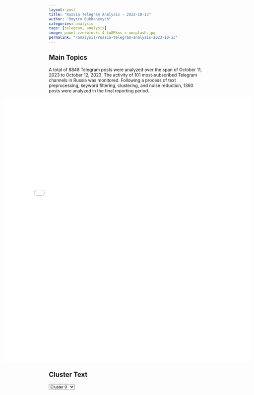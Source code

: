 ```yaml
---
layout: post
title: "Russia Telegram Analysis - 2023-10-13"
author: "Dmytro Bukhanevych"
categories: analysis
tags: [telegram, analysis]
image: pawel-czerwinski-4-Lo8Pkxs_s-unsplash.jpg
permalink: "/analysis/russia-telegram-analysis-2023-10-13"
---
```


<style>
    /* Adjusting iframe-container styles */
    .wide-iframe-container {
        width: calc(100% + 30vw);  /* Extending the width */
        margin-left: -15vw;       /* Negative margin to push to the left */
        overflow: hidden;         /* In case the iframe content spills over */
    }

    .wide-iframe-container iframe {
        width: 100%;  /* Making the iframe take the full width of its container */
        border: none; /* Removing any borders from the iframe */
    }

    /* Toggle mechanism */
    .hidden {
        display: none;
    }
    
    .show-content-target:checked + .show-content {
        display: block;
    }
</style>

<h2>Main Topics</h2>
<p>A total of 8848 Telegram posts were analyzed over the span of October 11, 2023 to October 12, 2023. The activity of 101 most-subscribed Telegram channels in Russia was monitored. Following a process of text preprocessing, keyword filtering, clustering, and noise reduction, 1360 posts were analyzed in the final reporting period.</p>
<!-- Embedding Main Plotly Visualization -->
<div class="wide-iframe-container">
    <iframe src="{{site.baseurl}}/visualizations/2023-10-13/fig_topics_time.html" height="850"></iframe>
</div>


<h2>Cluster Text</h2>

<!-- Dropdown to select a cluster -->
<select id="clusterSelector" onchange="displayClusterText()">
<option value="0">Cluster 0</option><option value="1">Cluster 1</option><option value="2">Cluster 2</option><option value="3">Cluster 3</option><option value="4">Cluster 4</option><option value="5">Cluster 5</option><option value="6">Cluster 6</option><option value="7">Cluster 7</option><option value="8">Cluster 8</option><option value="9">Cluster 9</option><option value="10">Cluster 10</option><option value="11">Cluster 11</option><option value="12">Cluster 12</option><option value="13">Cluster 13</option>
</select>

<!-- Display area for the selected cluster's text -->
<div id="clusterTextDisplay" class="hidden"></div>

<script type="text/javascript">
    var clusterDetails = {"0": "<b>Total Posts:</b> 238<br><b>Date:</b> 2023-10-12 20:55:11+03:00<br><b>Author:</b> chp_donetskv<br><b>Link:</b> https://t.me/s/chp_donetskv/69425<br><b>Subscribers:</b> 314800<br><b>Text:</b> \u0421\u043e\u0431\u0440\u0430\u043b\u0438 \u043f\u043e\u0441\u043b\u0435\u0434\u043d\u044e\u044e \u0438\u043d\u0444\u043e\u0440\u043c\u0430\u0446\u0438\u044e \u043e\u0431 \u0438\u0437\u0440\u0430\u0438\u043b\u044c\u0441\u043a\u043e-\u043f\u0430\u043b\u0435\u0441\u0442\u0438\u043d\u0441\u043a\u043e\u043c \u043a\u043e\u043d\u0444\u043b\u0438\u043a\u0442\u0435: \ud83d\udd34 \u0418\u0437\u0440\u0430\u0438\u043b\u044c \u0430\u0442\u0430\u043a\u043e\u0432\u0430\u043b \u0441\u0432\u044b\u0448\u0435 3,6 \u0442\u044b\u0441\u044f\u0447 \u043e\u0431\u044a\u0435\u043a\u0442\u043e\u0432 \u0425\u0410\u041c\u0410\u0421 \u0432 \u0441\u0435\u043a\u0442\u043e\u0440\u0435 \u0413\u0430\u0437\u0430, \u043d\u0430 \u0446\u0435\u043b\u0438 \u0441\u0431\u0440\u043e\u0448\u0435\u043d\u043e 6 \u0442\u044b\u0441\u044f\u0447 \u0431\u043e\u043c\u0431, \u0441\u043e\u043e\u0431\u0449\u0438\u043b\u0438 \u0432 \u0426\u0410\u0425\u0410\u041b\ud83d\udd34 \u0418\u0437 \u041b\u0438\u0432\u0430\u043d\u0430 \u0432 \u0441\u0442\u043e\u0440\u043e\u043d\u0443 \u0418\u0437\u0440\u0430\u0438\u043b\u044f \u0431\u044b\u043b\u0438 \u0432\u044b\u043f\u0443\u0449\u0435\u043d\u044b \u0442\u0440\u0438 \u0440\u0430\u043a\u0435\u0442\u044b, \u0441\u043e\u043e\u0431\u0449\u0430\u044e\u0442 \u043c\u0435\u0441\u0442\u043d\u044b\u0435 \u0421\u041c\u0418\ud83d\udd34 \u0415\u0441\u043b\u0438 \u0425\u0410\u041c\u0410\u0421 \u0438\u0441\u043f\u043e\u043b\u044c\u0437\u0443\u0435\u0442 \u043a\u043e\u0433\u043e-\u043b\u0438\u0431\u043e \u0432 \u043a\u0430\u0447\u0435\u0441\u0442\u0432\u0435 \u0436\u0438\u0432\u043e\u0433\u043e \u0449\u0438\u0442\u0430, \u044d\u0442\u043e \u0438\u0445 \u043e\u0442\u0432\u0435\u0442\u0441\u0442\u0432\u0435\u043d\u043d\u043e\u0441\u0442\u044c, \u0437\u0430\u044f\u0432\u0438\u043b \u0431\u044b\u0432\u0448\u0438\u0439 \u043f\u0440\u0435\u043c\u044c\u0435\u0440 \u0418\u0437\u0440\u0430\u0438\u043b\u044f \u041d\u0430\u0444\u0442\u0430\u043b\u0438 \u0411\u0435\u043d\u043d\u0435\u0442\u0442\ud83d\udd34 \u0418\u0437\u0440\u0430\u0438\u043b\u044c \u043d\u0430\u043d\u0451\u0441 \u0443\u0434\u0430\u0440\u044b \u043f\u043e \u0430\u044d\u0440\u043e\u043f\u043e\u0440\u0442\u0430\u043c \u0414\u0430\u043c\u0430\u0441\u043a\u0430 \u0438 \u0410\u043b\u0435\u043f\u043f\u043e \u0432 \u0421\u0438\u0440\u0438\u0438, \u043e\u0431\u0435 \u0432\u043e\u0437\u0434\u0443\u0448\u043d\u044b\u0435 \u0433\u0430\u0432\u0430\u043d\u0438, \u043f\u043e \u043f\u0440\u0435\u0434\u0432\u0430\u0440\u0438\u0442\u0435\u043b\u044c\u043d\u044b\u043c \u0434\u0430\u043d\u043d\u044b\u043c, \u043f\u0440\u0438\u043e\u0441\u0442\u0430\u043d\u043e\u0432\u0438\u043b\u0438 \u0440\u0430\u0431\u043e\u0442\u0443, \u2014 \u0421\u041c\u0418.\ud83d\udd34  \u0421\u0428\u0410 \u0432 \u043f\u044f\u0442\u043d\u0438\u0446\u0443 \u043d\u0430\u0447\u0438\u043d\u0430\u044e\u0442 \u0432\u044b\u0432\u043e\u0437 \u0441\u0432\u043e\u0438\u0445 \u0433\u0440\u0430\u0436\u0434\u0430\u043d \u0438\u0437 \u0418\u0437\u0440\u0430\u0438\u043b\u044f \u0447\u0430\u0440\u0442\u0435\u0440\u043d\u044b\u043c\u0438 \u0440\u0435\u0439\u0441\u0430\u043c\u0438.\u041e\u0431 \u044d\u0442\u043e\u043c \u0437\u0430\u044f\u0432\u0438\u043b \u043f\u0440\u0435\u0434\u0441\u0442\u0430\u0432\u0438\u0442\u0435\u043b\u044c \u0411\u0435\u043b\u043e\u0433\u043e \u0434\u043e\u043c\u0430 \u041a\u0438\u0440\u0431\u0438.UPD: \u0411\u043e\u043b\u0435\u0435 2,5 \u0442\u044b\u0441\u044f\u0447 \u0434\u043e\u043c\u043e\u0432 \u0440\u0430\u0437\u0440\u0443\u0448\u0435\u043d\u044b \u0432 \u0413\u0430\u0437\u0435, \u043e\u043a\u043e\u043b\u043e 23 \u0442\u044b\u0441\u044f\u0447 \u043e\u043a\u0430\u0437\u0430\u043b\u0438\u0441\u044c \u043d\u0435\u043f\u0440\u0438\u0433\u043e\u0434\u043d\u044b \u0434\u043b\u044f \u043f\u0440\u043e\u0436\u0438\u0432\u0430\u043d\u0438\u044f \u0438\u0437-\u0437\u0430 \u043f\u043e\u0432\u0440\u0435\u0436\u0434\u0435\u043d\u0438\u0439, \u0441\u043e\u043e\u0431\u0449\u0438\u043b\u0438 \u0432 \u041e\u041e\u041d<br><b>Translation:</b> We have collected the latest information on the Israeli-Palestinian conflict: \ud83d\udd34 Israel attacked 3.6 thousand Hamas targets in the Gaza Strip, dropping 6 thousand bombs on targets, the IDF reported\ud83d\udd34 Three rockets were fired from Lebanon towards Israel, local media reported\ud83d\udd34 If Hamas uses someone as a human shield , responsibility, said former Israeli Prime Minister Naftali Bennett\ud83d\udd34 Israel struck the airports of Damascus Aleppo Syria, both air harbors, according to preliminary data, suspended operations, - media.\ud83d\udd34 The United States on Friday begins the removal of Israeli citizens on charter flights. White House spokesman Kirby said. UPD: More than 2.5 thousand houses were destroyed in Gaza, 23 thousand were uninhabitable due to damage, UN reported", "1": "<b>Total Posts:</b> 263<br><b>Date:</b> 2023-10-12 07:51:08+03:00<br><b>Author:</b> swodki<br><b>Link:</b> https://t.me/s/swodki/310951<br><b>Subscribers:</b> 262000<br><b>Text:</b> \u0421\u0432\u043e\u0434\u043a\u0430 \u043d\u0430 \u0443\u0442\u0440\u043e 12 \u043e\u043a\u0442\u044f\u0431\u0440\u044f 2023 \u0433.\u25aa\ufe0f\u0412\u0421 \u0420\u043e\u0441\u0441\u0438\u0438 \u043d\u043e\u0447\u044c\u044e \u043d\u0430\u043d\u0435\u0441\u043b\u0438 \u0443\u0434\u0430\u0440\u044b \u043f\u043e \u043e\u0431\u044a\u0435\u043a\u0442\u0430\u043c \u043f\u0440\u043e\u0442\u0438\u0432\u043d\u0438\u043a\u0430 \u0432 \u0425\u0430\u0440\u044c\u043a\u043e\u0432\u0435, \u0425\u0435\u0440\u0441\u043e\u043d\u0441\u043a\u043e\u0439 \u043e\u0431\u043b\u0430\u0441\u0442\u0438, \u0418\u0437\u043c\u0430\u0438\u043b\u0435 \u041e\u0434\u0435\u0441\u0441\u043a\u043e\u0439 \u043e\u0431\u043b\u0430\u0441\u0442\u0438, \u041e\u0447\u0430\u043a\u043e\u0432\u0435 \u041d\u0438\u043a\u043e\u043b\u0430\u0435\u0432\u0441\u043a\u043e\u0439 \u043e\u0431\u043b\u0430\u0441\u0442\u0438, \u0423\u043c\u0430\u043d\u0438 \u0427\u0435\u0440\u043a\u0430\u0441\u0441\u043a\u043e\u0439 \u043e\u0431\u043b\u0430\u0441\u0442\u0438.\u25aa\ufe0f\u041d\u0430 \u0410\u0432\u0434\u0435\u0435\u0432\u0441\u043a\u043e\u043c \u043d\u0430\u043f\u0440\u0430\u0432\u043b\u0435\u043d\u0438\u0438 \u043f\u0440\u043e\u0434\u043e\u043b\u0436\u0430\u0435\u0442\u0441\u044f \u043d\u0430\u0441\u0442\u0443\u043f\u043b\u0435\u043d\u0438\u0435 \u0412\u0421 \u0420\u043e\u0441\u0441\u0438\u0438. \u041a \u0432\u0435\u0447\u0435\u0440\u0443 \u043f\u043e\u0441\u0442\u0443\u043f\u0438\u043b\u0438 \u0441\u043e\u043e\u0431\u0449\u0435\u043d\u0438\u044f, \u0447\u0442\u043e \u044e\u0436\u043d\u0435\u0435 \u0410\u0432\u0434\u0435\u0435\u0432\u043a\u0438 \u0432\u0437\u044f\u0442 \u043f\u043e\u0434 \u043a\u043e\u043d\u0442\u0440\u043e\u043b\u044c \u0443\u0447\u0430\u0441\u0442\u043e\u043a \u0436\u0435\u043b\u0435\u0437\u043d\u043e\u0439 \u0434\u043e\u0440\u043e\u0433\u0438 \u044e\u0436\u043d\u0435\u0435 \u0431\u044b\u0432\u0448\u0435\u0439 \u0431\u0430\u0437\u044b \u043e\u0442\u0434\u044b\u0445\u0430 \"\u0426\u0430\u0440\u0441\u043a\u0430\u044f \u043e\u0445\u043e\u0442\u0430\", \u043a\u043e\u0442\u043e\u0440\u044b\u0439 \u0435\u0449\u0435 \u0434\u043e \u0432\u043e\u0439\u043d\u044b \u0412\u0421\u0423 \u043f\u0440\u0435\u0432\u0440\u0430\u0442\u0438\u043b\u0438 \u0432 \u0443\u043a\u0440\u0435\u043f\u0440\u0430\u0439\u043e\u043d. \u0411\u043e\u0438 \u0438\u0434\u0443\u0442 \u0443 \u043d.\u043f. \u0411\u0435\u0440\u0434\u044b\u0447\u0438, \u0432 \u043d.\u043f. \u0421\u0442\u0435\u043f\u043e\u0432\u043e\u0435, \u0437\u0430\u043d\u044f\u0442 \u0442\u0435\u0440\u0440\u0438\u043a\u043e\u043d \u0443 \u0441\u0435\u0432\u0435\u0440\u043e-\u0437\u0430\u043f\u0430\u0434\u043d\u043e\u0439 \u043e\u043a\u0440\u0430\u0438\u043d\u044b \u0410\u0432\u0434\u0435\u0435\u0432\u043a\u0438. \u0412\u0435\u0441\u044c \u0434\u0435\u043d\u044c \u0448\u043b\u0438 \u0442\u044f\u0436\u0435\u043b\u044b\u0435 \u043a\u0440\u043e\u0432\u043e\u043f\u0440\u043e\u043b\u0438\u0442\u043d\u044b\u0435 \u0431\u043e\u0438, \u0441 \u0443\u0442\u0440\u0430 \u043f\u043b\u043e\u0442\u043d\u043e \u0440\u0430\u0431\u043e\u0442\u0430\u043b\u0430 \u043d\u0430\u0448\u0430 \u0430\u0440\u0442\u0438\u043b\u043b\u0435\u0440\u0438\u044f \u0438 \u0430\u0432\u0438\u0430\u0446\u0438\u044f. \u25aa\ufe0f\u041d\u0430 \u0417\u0430\u043f\u043e\u0440\u043e\u0436\u0441\u043a\u043e\u043c \u0444\u0440\u043e\u043d\u0442\u0435 \u0412\u0421 \u0420\u043e\u0441\u0441\u0438\u0438 \u043f\u0440\u043e\u0434\u043e\u043b\u0436\u0430\u044e\u0442 \u0443\u043d\u0438\u0447\u0442\u043e\u0436\u0435\u043d\u0438\u0435 \u043f\u0440\u043e\u0442\u0438\u0432\u043d\u0438\u043a\u0430, \u043a\u043e\u0442\u043e\u0440\u044b\u0445 \u0432\u044b\u0441\u044b\u043b\u0430\u0435\u0442 \u0432\u043f\u0435\u0440\u0435\u0434 \u043c\u0430\u043b\u044b\u0435 \u0433\u0440\u0443\u043f\u043f\u044b \u043f\u0435\u0445\u043e\u0442\u044b. \u0420\u0430\u0431\u043e\u0442\u0430\u0435\u0442 \u043d\u0430\u0448\u0430 \u0441\u0442\u0432\u043e\u043b\u044c\u043d\u0430\u044f \u0438 \u0440\u0435\u0430\u043a\u0442\u0438\u0432\u043d\u0430\u044f \u0430\u0440\u0442\u0438\u043b\u043b\u0435\u0440\u0438\u044f, \u0442\u044f\u0436\u0435\u043b\u044b\u0435 \u043e\u0433\u043d\u0435\u043c\u0435\u0442\u043d\u044b\u0435 \u0441\u0438\u0441\u0442\u0435\u043c\u044b.\u25aa\ufe0f\u041d\u0430 \u0425\u0435\u0440\u0441\u043e\u043d\u0441\u043a\u043e\u043c \u043d\u0430\u043f\u0440\u0430\u0432\u043b\u0435\u043d\u0438\u0438 \u0412\u0421\u0423 \u043f\u0440\u043e\u0434\u043e\u043b\u0436\u0430\u044e\u0442 \u0433\u043e\u0442\u043e\u0432\u0438\u0442\u044c\u0441\u044f \u043a \u043d\u0430\u0441\u0442\u0443\u043f\u0430\u0442\u0435\u043b\u044c\u043d\u044b\u043c \u0434\u0435\u0439\u0441\u0442\u0432\u0438\u044f\u043c \u0447\u0435\u0440\u0435\u0437 \u0414\u043d\u0435\u043f\u0440, \u043f\u043e\u0434\u0442\u044f\u0433\u0438\u0432\u0430\u044e\u0442\u0441\u044f \u043f\u043e\u043d\u0442\u043e\u043d\u043d\u044b\u0435 \u043f\u0435\u0440\u0435\u043f\u0440\u0430\u0432\u044b \u043d\u0430 \u0441\u0435\u0432\u0435\u0440\u043e-\u0432\u043e\u0441\u0442\u043e\u043a \u043e\u0431\u043b\u0430\u0441\u0442\u0438. \u041e\u0434\u043d\u0430\u043a\u043e, \u043e\u0442\u0432\u0435\u0434\u0435\u043d\u043d\u0430\u044f \u0434\u043b\u044f \u043d\u0430\u0441\u0442\u0443\u043f\u043b\u0435\u043d\u0438\u044f \u0433\u0440\u0443\u043f\u043f\u0438\u0440\u043e\u0432\u043a\u0430 \u043f\u0440\u043e\u0442\u0438\u0432\u043d\u0438\u043a\u0430 \u043d\u0430\u0441\u0447\u0438\u0442\u044b\u0432\u0430\u0435\u0442 \u043e\u043a\u043e\u043b\u043e 12 \u0442\u044b\u0441\u044f\u0447 \u0447\u0435\u043b\u043e\u0432\u0435\u043a, \u0447\u0442\u043e \u0441\u0443\u0449\u0435\u0441\u0442\u0432\u0435\u043d\u043d\u043e \u043c\u0435\u043d\u044c\u0448\u0435 \u043a\u043e\u043b\u0438\u0447\u0435\u0441\u0442\u0432\u0430 \u043b\u0438\u0447\u043d\u043e\u0433\u043e \u0441\u043e\u0441\u0442\u0430\u0432\u0430 \u0412\u0421 \u0420\u043e\u0441\u0441\u0438\u0438 \u043d\u0430 \u043d\u0430\u0448\u0435\u043c \u0431\u0435\u0440\u0435\u0433\u0443 \u0414\u043d\u0435\u043f\u0440\u0430. \u0422\u0435\u043c \u043d\u0435 \u043c\u0435\u043d\u0435\u0435, \u0443\u0433\u0440\u043e\u0437\u0430 \u043f\u0440\u043e\u0432\u0435\u0434\u0435\u043d\u0438\u044f \u0412\u0421\u0423 \u043e\u043f\u0435\u0440\u0430\u0446\u0438\u0438 \u043f\u043e \u043c\u0430\u0441\u0448\u0442\u0430\u0431\u043d\u043e\u043c\u0443 \u0444\u043e\u0440\u0441\u0438\u0440\u043e\u0432\u0430\u043d\u0438\u044e \u0414\u043d\u0435\u043f\u0440\u0430 \u043e\u0441\u0442\u0430\u0435\u0442\u0441\u044f \u0432\u044b\u0441\u043e\u043a\u043e\u0439, \u043d\u0435\u0441\u043c\u043e\u0442\u0440\u044f \u043d\u0430 \u043e\u0434\u043d\u043e\u0432\u0440\u0435\u043c\u0435\u043d\u043d\u043e\u0435 \u043f\u0440\u043e\u0432\u0435\u0434\u0435\u043d\u0438\u0435 \u0440\u0430\u0434\u0438\u043e\u0438\u0433\u0440\u044b \u0432 \u0446\u0435\u043b\u044f\u0445 \u0434\u0435\u0437\u0438\u043d\u0444\u043e\u0440\u043c\u0438\u0440\u043e\u0432\u0430\u043d\u0438\u044f \u0440\u043e\u0441\u0441\u0438\u0439\u0441\u043a\u043e\u0433\u043e \u043a\u043e\u043c\u0430\u043d\u0434\u043e\u0432\u0430\u043d\u0438\u044f.\u25aa\ufe0f\u042e\u0436\u043d\u0435\u0435 \u0410\u0440\u0442\u0435\u043c\u043e\u0432\u0441\u043a\u0430 \u0412\u0421\u0423 \u043f\u0440\u0435\u0434\u043f\u0440\u0438\u043d\u044f\u043b\u0438 \u043f\u043e\u043f\u044b\u0442\u043a\u0443 \u0430\u0442\u0430\u043a\u043e\u0432\u0430\u0442\u044c \u043d\u0430\u0448\u0438 \u043f\u043e\u0437\u0438\u0446\u0438\u0438 \u041e\u0437\u0430\u0440\u044f\u043d\u043e\u0432\u043a\u0438 (\u043d\u0430\u0445\u043e\u0434\u0438\u0442\u0441\u044f \u0443 \u041a\u0443\u0440\u0434\u044e\u043c\u043e\u0432\u043a\u0438), \u043d\u043e \u0430\u0440\u0442\u0438\u043b\u043b\u0435\u0440\u0438\u0439\u0441\u043a\u0438\u043c \u043e\u0433\u043d\u0435\u043c \u043f\u043e\u043f\u044b\u0442\u043a\u0430 \u0431\u044b\u043b\u0430 \u043f\u0440\u0435\u0441\u0435\u0447\u0435\u043d\u0430. \u25aa\ufe0f\u041d\u043e\u0447\u044c\u044e \u043d\u0430 \u043e\u043a\u0440\u0430\u0438\u043d\u0435 \u0411\u0435\u043b\u0433\u043e\u0440\u043e\u0434\u0430 \u0411\u041f\u041b\u0410 \u0412\u0421\u0423 \u0440\u0430\u0437\u0440\u0443\u0448\u0438\u043b \u0434\u0432\u0430 \u0436\u0438\u043b\u044b\u0445 \u0434\u043e\u043c\u0430. \u041f\u043e\u0433\u0438\u0431\u043b\u0438 \u0442\u0440\u0438 \u0447\u0435\u043b\u043e\u0432\u0435\u043a\u0430, \u0432 \u0442\u043e\u043c \u0447\u0438\u0441\u043b\u0435 \u043c\u0430\u043b\u0435\u043d\u044c\u043a\u0438\u0439 \u0440\u0435\u0431\u0435\u043d\u043e\u043a. \u0414\u0432\u0430 \u043c\u0438\u0440\u043d\u044b\u0445 \u0436\u0438\u0442\u0435\u043b\u044f \u2013 \u0432 \u0440\u0435\u0430\u043d\u0438\u043c\u0430\u0446\u0438\u0438. \u0412 \u0442\u0435\u0447\u0435\u043d\u0438\u0435 \u0434\u043d\u044f \u0412\u0421\u0423 \u043e\u0431\u0441\u0442\u0440\u0435\u043b\u044f\u043b\u0438 \u043d.\u043f. \u0414\u0440\u043e\u043d\u043e\u0432\u043a\u0430 \u0413\u0440\u0430\u0439\u0432\u043e\u0440\u043e\u043d\u0441\u043a\u043e\u0433\u043e \u0433\u043e\u0440\u043e\u0434\u0441\u043a\u043e\u0433\u043e \u043e\u043a\u0440\u0443\u0433\u0430, \u043d.\u043f. \u0413\u0440\u0430\u0444\u043e\u0432\u043a\u0430 \u041a\u0440\u0430\u0441\u043d\u043e\u044f\u0440\u0443\u0436\u0441\u043a\u043e\u0433\u043e \u0440\u0430\u0439\u043e\u043d\u0430, \u0432 \u041d\u043e\u0432\u043e\u043f\u0435\u0442\u0440\u043e\u0432\u043a\u0435 \u0412\u0430\u043b\u0443\u0439\u0441\u043a\u043e\u0433\u043e \u0433\u043e\u0440\u043e\u0434\u0441\u043a\u043e\u0433\u043e \u043e\u043a\u0440\u0443\u0433\u0430 \u0441\u0434\u0435\u0442\u043e\u043d\u0438\u0440\u043e\u0432\u0430\u043b \u0441\u0431\u0438\u0442\u044b\u0439 \u0411\u041f\u041b\u0410. \u0412 \u0411\u0440\u044f\u043d\u0441\u043a\u043e\u0439 \u043e\u0431\u043b\u0430\u0441\u0442\u0438 \u0412\u0421\u0423 \u0434\u0432\u0430\u0436\u0434\u044b \u043e\u0431\u0441\u0442\u0440\u0435\u043b\u044f\u043b\u0438 \u0421\u0443\u0437\u0435\u043c\u043a\u0443, \u0440\u0430\u043d\u0435\u043d\u043e \u0447\u0435\u0442\u0432\u0435\u0440\u043e \u043c\u0438\u0440\u043d\u044b\u0445 \u0436\u0438\u0442\u0435\u043b\u0435\u0439, \u043d\u0430 \u043f\u043e\u0434\u043b\u0451\u0442\u0435 \u043a \u0411\u0440\u044f\u043d\u0441\u043a\u0443 \u0438 \u043d\u0430\u0434 \u0421\u0443\u0440\u0430\u0436\u0441\u043a\u0438\u043c \u0440\u0430\u0439\u043e\u043d\u043e\u043c \u0441\u0431\u0438\u0442\u044b \u0411\u041f\u041b\u0410. \u041a \u043d\u043e\u0447\u0438 \u0441\u0435\u0432\u0430\u0441\u0442\u043e\u043f\u043e\u043b\u044c\u0441\u043a\u0438\u0435 \u043a\u0430\u043d\u0430\u043b\u044b \u043f\u0438\u0441\u0430\u043b\u0438 \u043e\u0431 \u0443\u043d\u0438\u0447\u0442\u043e\u0436\u0435\u043d\u0438\u0438 \u0446\u0435\u043b\u0435\u0439 \u043d\u0430\u0434 \u0427\u0435\u0440\u043d\u044b\u043c \u043c\u043e\u0440\u0435\u043c \u0432\u0434\u0430\u043b\u0438 \u043e\u0442 \u0433\u043e\u0440\u043e\u0434\u0430. \u041f\u043e \u0414\u041d\u0420 \u0432\u0440\u0430\u0433 \u0432\u044b\u043f\u0443\u0441\u0442\u0438\u043b 36 \u0431\u043e\u0435\u043f\u0440\u0438\u043f\u0430\u0441\u043e\u0432, \u0440\u0430\u043d\u0435\u043d \u043c\u0438\u0440\u043d\u044b\u0439 \u0436\u0438\u0442\u0435\u043b\u044c.\"\u0414\u0432\u0430 \u043c\u0430\u0439\u043e\u0440\u0430\"<br><b>Translation:</b> Summary morning of October 12, 2023\u25aa\ufe0fRussian Armed Forces at night struck enemy targets in Kharkov, Kherson region, Izmail in Odessa region, Ochakov in Nikolaev region, Uman in Cherkassy region.\u25aa\ufe0fThe offensive of the Russian Armed Forces continues in the Avdiivka direction. By the evening, reports were received that south of Avdeevka, a section of the railway south of the former recreation center \"Tsarskaya Okhota\" had been taken control; the Ukrainian Armed Forces' wars had turned it into a fortified area. Fights are going on. Berdychi, n.p. Stepovoe, the waste heap on the northwestern outskirts of Avdeevka is occupied. There were heavy bloody battles all day, and aviation artillery was working hard in the morning. \u25aa\ufe0fOn the Zaporozhye front, the Russian Armed Forces continue to destroy the enemy, sending small groups of infantry forward. Barrel rocket artillery and heavy flamethrower systems are working.\u25aa\ufe0fIn the Kherson direction, the Armed Forces of Ukraine continue to prepare for offensive actions on the Dnieper, pontoon crossings are being pulled up in the northeast of the region. However, the enemy group allocated for the offensive numbers 12 thousand people, which is a significant number of personnel of the Russian Armed Forces on the banks of the Dnieper. However, the threat of the Armed Forces of Ukraine conducting a large-scale crossing of the Dnieper remains high, despite the simultaneous conduct of a radio game in order to misinform the Russian command.\u25aa\ufe0fSouth of Artemovsk, the Armed Forces of Ukraine attempted to attack the positions of Ozaryanivka (located in Kurdyumovka), the attempt was stopped by artillery fire. \u25aa\ufe0fAt night, on the outskirts of Belgorod, a UAV of the Ukrainian Armed Forces destroyed two residential buildings. Three people died, including a small child. Two civilians are in intensive care. During the day, the Ukrainian Armed Forces shelled the village. Dronovka, Grayvoronsky urban district, settlement Grafovka, Krasnoyaruzhsky district, Novopetrovka, Valuysky urban district, a downed UAV detonated. In the Bryansk region, the Armed Forces of Ukraine shelled Suzemka twice, wounding four civilians, and while approaching Bryansk, the Surazhsky district shot down a UAV. By nightfall, Sevastopol channels wrote about the destruction of targets by the Black Sea city. In the DPR, the enemy fired 36 rounds of ammunition, a civilian was wounded.\"Two majors\"", "2": "<b>Total Posts:</b> 81<br><b>Date:</b> 2023-10-12 09:17:29+03:00<br><b>Author:</b> tele_eve<br><b>Link:</b> https://t.me/s/tele_eve/14370<br><b>Subscribers:</b> 468400<br><b>Text:</b> \ud83c\udf15\u0413\u043b\u0430\u0432\u043d\u043e\u0435 \u0437\u0430 \u043d\u043e\u0447\u044c. 12 \u043e\u043a\u0442\u044f\u0431\u0440\u044f\u2014 \u0412 \u0440\u0435\u0437\u0443\u043b\u044c\u0442\u0430\u0442\u0435 \u043f\u0430\u0434\u0435\u043d\u0438\u044f \u0438 \u0432\u0437\u0440\u044b\u0432\u0430 \u0431\u0435\u0441\u043f\u0438\u043b\u043e\u0442\u043d\u043e\u0433\u043e \u043b\u0435\u0442\u0430\u0442\u0435\u043b\u044c\u043d\u043e\u0433\u043e \u0430\u043f\u043f\u0430\u0440\u0430\u0442\u0430, \u0441\u0431\u0438\u0442\u043e\u0433\u043e \u041f\u0412\u041e \u043d\u0430 \u043e\u043a\u0440\u0430\u0438\u043d\u0435 \u0411\u0435\u043b\u0433\u043e\u0440\u043e\u0434\u0430, \u043f\u043e\u0433\u0438\u0431\u043b\u0438 \u0442\u0440\u043e\u0435 \u0447\u0435\u043b\u043e\u0432\u0435\u043a, \u0432 \u0442\u043e\u043c \u0447\u0438\u0441\u043b\u0435 \u2014 \u0440\u0435\u0431\u0435\u043d\u043e\u043a. \u0415\u0449\u0435 \u0434\u0432\u0430 \u0447\u0435\u043b\u043e\u0432\u0435\u043a\u0430 \u043d\u0430\u0445\u043e\u0434\u044f\u0442\u0441\u044f \u0432 \u0440\u0435\u0430\u043d\u0438\u043c\u0430\u0446\u0438\u0438, \u0441\u043e\u043e\u0431\u0449\u0438\u043b \u0432 \u0441\u0432\u043e\u0435\u043c \u0442\u0435\u043b\u0435\u0433\u0440\u0430\u043c-\u043a\u0430\u043d\u0430\u043b\u0435 \u0433\u0443\u0431\u0435\u0440\u043d\u0430\u0442\u043e\u0440 \u0411\u0435\u043b\u0433\u043e\u0440\u043e\u0434\u0441\u043a\u043e\u0439 \u043e\u0431\u043b\u0430\u0441\u0442\u0438 \u0412\u044f\u0447\u0435\u0441\u043b\u0430\u0432 \u0413\u043b\u0430\u0434\u043a\u043e\u0432. \u0421\u0431\u0438\u0442\u044b\u0439 \u0411\u041f\u041b\u0410 \u0443\u043f\u0430\u043b \u043d\u0430 \u0436\u0438\u043b\u044b\u0435 \u0434\u043e\u043c\u0430, \u0434\u0432\u0430 \u0438\u0437 \u043d\u0438\u0445 \u0443\u043d\u0438\u0447\u0442\u043e\u0436\u0435\u043d\u044b \u043f\u043e\u043b\u043d\u043e\u0441\u0442\u044c\u044e, \u0435\u0449\u0435 \u043d\u0435\u0441\u043a\u043e\u043b\u044c\u043a\u043e \u043f\u043e\u0432\u0440\u0435\u0436\u0434\u0435\u043d\u044b. \u0412 \u0440\u0435\u0433\u0438\u043e\u043d\u0435 \u043c\u0438\u043d\u0438\u043c\u0443\u043c \u043d\u0430 \u0441\u0443\u0442\u043a\u0438 \u043e\u0442\u043c\u0435\u043d\u0435\u043d\u044b \u0440\u0430\u0437\u0432\u043b\u0435\u043a\u0430\u0442\u0435\u043b\u044c\u043d\u044b\u0435 \u043c\u0435\u0440\u043e\u043f\u0440\u0438\u044f\u0442\u0438\u044f;\u2014 \u041c\u0430\u0440\u043a\u0435\u0442\u043f\u043b\u0435\u0439\u0441 Wildberries \u0432\u0432\u0435\u043b \u043a\u043e\u043c\u0438\u0441\u0441\u0438\u044e \u0432 3% \u0437\u0430 \u043e\u043f\u043b\u0430\u0442\u0443 \u0437\u0430\u043a\u0430\u0437\u0430 \u043c\u0435\u0436\u0434\u0443\u043d\u0430\u0440\u043e\u0434\u043d\u044b\u043c\u0438 \u0431\u0430\u043d\u043a\u043e\u0432\u0441\u043a\u0438\u043c\u0438 \u043a\u0430\u0440\u0442\u0430\u043c\u0438 Visa \u0438 Mastercard, \u0441\u043e\u043e\u0431\u0449\u0430\u0435\u0442\u0441\u044f \u043d\u0430 \u0441\u0430\u0439\u0442\u0435 \u043a\u043e\u043c\u043f\u0430\u043d\u0438\u0438. \u0418\u043d\u0444\u043e\u0440\u043c\u0430\u0446\u0438\u044f \u043e \u043a\u043e\u043c\u0438\u0441\u0441\u0438\u0438 \u0431\u0443\u0434\u0435\u0442 \u0434\u043e\u0432\u043e\u0434\u0438\u0442\u044c\u0441\u044f \u0434\u043e \u043a\u0430\u0436\u0434\u043e\u0433\u043e \u043f\u043e\u043b\u044c\u0437\u043e\u0432\u0430\u0442\u0435\u043b\u044f \u0441\u0435\u0440\u0432\u0438\u0441\u0430 \u0432 \u043c\u043e\u043c\u0435\u043d\u0442 \u043e\u0444\u043e\u0440\u043c\u043b\u0435\u043d\u0438\u044f \u043f\u043e\u043a\u0443\u043f\u043a\u0438. \u041d\u043e\u0432\u044b\u0435 \u0443\u0441\u043b\u043e\u0432\u0438\u044f \u043d\u0430\u0447\u0430\u043b\u0438 \u0440\u0430\u0431\u043e\u0442\u0443 \u0441 9 \u043e\u043a\u0442\u044f\u0431\u0440\u044f, \u0443\u0434\u0435\u0440\u0436\u0430\u043d\u043d\u0430\u044f \u043a\u043e\u043c\u0438\u0441\u0441\u0438\u044f \u043f\u043e\u0441\u0442\u0443\u043f\u0438\u0442, \u043a\u0430\u043a \u0432\u043e\u0437\u043d\u0430\u0433\u0440\u0430\u0436\u0434\u0435\u043d\u0438\u0435 \u041e\u041e\u041e \u00ab\u0412\u0430\u0439\u043b\u0434\u0431\u0435\u0440\u0440\u0438\u0437 \u0431\u0430\u043d\u043a\u00bb;\u2014 \u041d\u0430\u043b\u043e\u0433\u043e\u0432\u0430\u044f \u0441\u043b\u0443\u0436\u0431\u0430 \u0421\u0428\u0410 \u0437\u0430\u044f\u0432\u0438\u043b\u0430 \u043e \u0434\u043e\u043b\u0433\u0435 \u043a\u043e\u043c\u043f\u0430\u043d\u0438\u0438 Microsoft \u0432 \u0440\u0430\u0437\u043c\u0435\u0440\u0435 $29 \u043c\u043b\u0440\u0434, \u0441\u043e\u043e\u0431\u0449\u0435\u043d\u0438\u0435 \u043f\u043e\u044f\u0432\u0438\u043b\u043e\u0441\u044c \u043d\u0430 \u043e\u0444\u0438\u0446\u0438\u0430\u043b\u044c\u043d\u043e\u043c \u0441\u0430\u0439\u0442\u0435 Microsoft. \u041e\u0442\u043c\u0435\u0447\u0430\u0435\u0442\u0441\u044f, \u0447\u0442\u043e \u0434\u043e\u043b\u0433 \u043f\u043e \u043d\u0430\u043b\u043e\u0433\u0430\u043c \u0431\u044b\u043b \u043d\u0430\u043a\u043e\u043f\u043b\u0435\u043d \u0432 \u043f\u0435\u0440\u0438\u043e\u0434 \u0441 2004 \u043f\u043e 2013 \u0433\u043e\u0434, \u0432 \u0441\u0443\u043c\u043c\u0443 \u0432\u0445\u043e\u0434\u044f\u0442 \u0441\u0430\u043c\u0438 \u043d\u0435\u0443\u043f\u043b\u0430\u0447\u0435\u043d\u043d\u044b\u0435 \u043d\u0430\u043b\u043e\u0433\u0438, \u0430 \u0442\u0430\u043a\u0436\u0435 \u2014 \u0448\u0442\u0440\u0430\u0444\u044b \u0437\u0430 \u043f\u0440\u043e\u0441\u0440\u043e\u0447\u043a\u0443 \u043f\u043b\u0430\u0442\u0435\u0436\u0435\u0439 \u0438 \u043d\u0430\u0441\u0447\u0438\u0442\u0430\u043d\u043d\u044b\u0435 \u043f\u043e \u043d\u0438\u043c \u043f\u0440\u043e\u0446\u0435\u043d\u0442\u044b. \u0412 \u0448\u0442\u0430\u0431-\u043a\u0432\u0430\u0440\u0442\u0438\u0440\u0435 \u043a\u043e\u0440\u043f\u043e\u0440\u0430\u0446\u0438\u0438 \u0437\u0430\u044f\u0432\u0438\u043b\u0438, \u0447\u0442\u043e \u043d\u0435 \u0441\u043e\u0433\u043b\u0430\u0441\u043d\u044b \u0441 \u043d\u0430\u0441\u0447\u0438\u0442\u0430\u043d\u043d\u044b\u043c \u0433\u0438\u0433\u0430\u043d\u0442\u0441\u043a\u0438\u043c \u0448\u0442\u0440\u0430\u0444\u043e\u043c \u0438 \u0441\u043e\u0431\u0438\u0440\u0430\u044e\u0442\u0441\u044f \u043f\u043e\u0434\u0430\u0432\u0430\u0442\u044c \u0430\u043f\u0435\u043b\u043b\u044f\u0446\u0438\u044e \u0438 \u0438\u043d\u0438\u0446\u0438\u0438\u0440\u043e\u0432\u0430\u0442\u044c \u0441\u0443\u0434\u0435\u0431\u043d\u043e\u0435 \u0440\u0430\u0437\u0431\u0438\u0440\u0430\u0442\u0435\u043b\u044c\u0441\u0442\u0432\u043e.#\u0433\u043b\u0430\u0432\u043d\u043e\u0435\u0437\u0430\u043d\u043e\u0447\u044c<br><b>Translation:</b> \ud83c\udf15The main thing is night. October 12\u2014As a result of the explosion of an unmanned aerial vehicle shot down by air defense on the outskirts of Belgorod, three people were killed, including a child. Two more people are in intensive care, the governor of the Belgorod region, Vyacheslav Gladkov, told the telegram channel. The downed UAV fell on residential buildings, two were completely destroyed and damaged. Entertainment events have been canceled in the region for at least a day; - Wildberries marketplace has introduced a 3% commission for payment of orders using international Visa Mastercard bank cards, according to the company\u2019s website. Commission information is communicated to each user of the service at the time of making a purchase. The new conditions began work on October 9, the withheld commission will be received, the reward for Wildberry Bank LLC; - The US Tax Service declared Microsoft's debt in the amount of $29 billion, the message appeared on the official Microsoft website. It is noted that the tax debt accumulated from 2004 to 2013, the amount includes unpaid taxes, fines for late payments and accrued interest. At the corporation's headquarters they said they agree with the gigantic fine they have calculated and are going to file an appeal and initiate legal proceedings. # main thing for the night", "3": "<b>Total Posts:</b> 22<br><b>Date:</b> 2023-10-12 13:05:53+03:00<br><b>Author:</b> sashakots<br><b>Link:</b> https://t.me/s/sashakots/42732<br><b>Subscribers:</b> 611000<br><b>Text:</b> \ud83d\udd3a\u0417\u0430\u043c\u043f\u0440\u0435\u0434 \u041f\u0440\u0430\u0432\u0438\u0442\u0435\u043b\u044c\u0441\u0442\u0432\u0430 \u041c\u043e\u0441\u043a\u043e\u0432\u0441\u043a\u043e\u0439 \u043e\u0431\u043b\u0430\u0441\u0442\u0438, \u043f\u0440\u043e\u0444\u0435\u0441\u0441\u043e\u0440 \u0420\u0423\u0414\u041d \u0413\u0435\u043e\u0440\u0433\u0438\u0439 \u0424\u0438\u043b\u0438\u043c\u043e\u043d\u043e\u0432 @filimonov_official \u0441\u043f\u0435\u0446\u0438\u0430\u043b\u044c\u043d\u043e \u0434\u043b\u044f \u00ab\u041c\u0418\u0413 \u0420\u043e\u0441\u0441\u0438\u0438\u00bb @mig41:\u26a1\ufe0f \u0420\u0435\u0430\u043a\u0446\u0438\u044f \u043a\u0440\u0443\u043f\u043d\u044b\u0445 \u0433\u043e\u0441\u0443\u0434\u0430\u0440\u0441\u0442\u0432 \u2013 \u0430\u043a\u0442\u043e\u0440\u043e\u0432 \u0433\u043b\u043e\u0431\u0430\u043b\u044c\u043d\u043e\u0439 \u043f\u043e\u043b\u0438\u0442\u0438\u043a\u0438 \u043d\u0430 \u0431\u043b\u0438\u0436\u043d\u0435\u0432\u043e\u0441\u0442\u043e\u0447\u043d\u044b\u0439 \u043a\u043e\u043d\u0444\u043b\u0438\u043a\u0442 \u043f\u043e\u0434\u0442\u0432\u0435\u0440\u0436\u0434\u0430\u0435\u0442 \u0444\u0430\u043a\u0442 \u0444\u043e\u0440\u043c\u0438\u0440\u0443\u044e\u0449\u0435\u0439\u0441\u044f \u043c\u043d\u043e\u0433\u043e\u043f\u043e\u043b\u044f\u0440\u043d\u043e\u0441\u0442\u0438. \u0412 \u0432\u043e\u043f\u0440\u043e\u0441\u0430\u0445 \u0433\u043b\u043e\u0431\u0430\u043b\u044c\u043d\u043e\u0439 \u0431\u0435\u0437\u043e\u043f\u0430\u0441\u043d\u043e\u0441\u0442\u0438 \u0432\u0441\u0451 \u0447\u0430\u0449\u0435 \u0441\u0445\u043e\u0436\u0443\u044e \u0441 \u0420\u043e\u0441\u0441\u0438\u0435\u0439 \u043f\u043e\u0437\u0438\u0446\u0438\u044e \u0437\u0430\u043d\u0438\u043c\u0430\u044e\u0442 \u041a\u0438\u0442\u0430\u0439 \u0438 \u0422\u0443\u0440\u0446\u0438\u044f. \u26a1\ufe0f \u0422\u0430\u043a, \u041f\u0440\u0435\u0437\u0438\u0434\u0435\u043d\u0442 \u0412\u043b\u0430\u0434\u0438\u043c\u0438\u0440 \u041f\u0443\u0442\u0438\u043d \u043f\u0440\u0438\u0437\u0432\u0430\u043b \u0438\u0441\u043f\u043e\u043b\u043d\u044f\u0442\u044c \u0440\u0435\u0448\u0435\u043d\u0438\u044f \u0421\u043e\u0432\u0431\u0435\u0437\u0430 \u041e\u041e\u041d. \u041a\u043b\u044e\u0447\u0435\u0432\u043e\u0439 \u043f\u0443\u043d\u043a\u0442 \u0437\u0434\u0435\u0441\u044c \u2013 \u0441\u043e\u0437\u0434\u0430\u043d\u0438\u0435 \u043d\u0435\u0437\u0430\u0432\u0438\u0441\u0438\u043c\u043e\u0433\u043e \u041f\u0430\u043b\u0435\u0441\u0442\u0438\u043d\u0441\u043a\u043e\u0433\u043e \u0433\u043e\u0441\u0443\u0434\u0430\u0440\u0441\u0442\u0432\u0430. \u0421 \u0430\u043d\u0430\u043b\u043e\u0433\u0438\u0447\u043d\u044b\u043c\u0438 \u0437\u0430\u044f\u0432\u043b\u0435\u043d\u0438\u044f\u043c\u0438 \u0432\u044b\u0441\u0442\u0443\u043f\u0438\u043b\u0438 \u042d\u0440\u0434\u043e\u0433\u0430\u043d \u0438 \u0441\u043f\u0435\u0446\u043f\u043e\u0441\u043b\u0430\u043d\u043d\u0438\u043a \u043f\u0440\u0430\u0432\u0438\u0442\u0435\u043b\u044c\u0441\u0442\u0432\u0430 \u041a\u041d\u0420 \u043f\u043e \u0411\u043b\u0438\u0436\u043d\u0435\u043c\u0443 \u0412\u043e\u0441\u0442\u043e\u043a\u0443 \u0427\u0436\u0430\u0439 \u0426\u0437\u044e\u043d\u044c. \u0422\u043e\u043b\u044c\u043a\u043e \u0432\u043e\u0441\u0441\u0442\u0430\u043d\u043e\u0432\u043b\u0435\u043d\u0438\u0435 \u0430\u0432\u0442\u043e\u043d\u043e\u043c\u043d\u043e\u0439 \u041f\u0430\u043b\u0435\u0441\u0442\u0438\u043d\u044b \u0432 \u0433\u0440\u0430\u043d\u0438\u0446\u0430\u0445 1967 \u0433\u043e\u0434\u0430. \u26a1\ufe0f \u041f\u0440\u043e\u0433\u0440\u0430\u043c\u043c\u0443 \u0434\u043e\u043b\u0433\u043e\u0441\u0440\u043e\u0447\u043d\u043e\u0433\u043e \u043c\u0438\u0440\u043d\u043e\u0433\u043e \u0443\u0440\u0435\u0433\u0443\u043b\u0438\u0440\u043e\u0432\u0430\u043d\u0438\u044f \u0441\u0430\u0431\u043e\u0442\u0438\u0440\u0443\u0435\u0442 \u0417\u0430\u043f\u0430\u0434. \u0421\u0428\u0410 \u043e\u0442\u043f\u0440\u0430\u0432\u0438\u043b\u0438 \u0441\u043f\u0435\u0446\u043d\u0430\u0437, \u0440\u0430\u043a\u0435\u0442\u044b \u0438 \u0430\u0432\u0438\u0430\u043d\u043e\u0441\u0446\u044b. \u0412\u0440\u0435\u043c\u044f \u043f\u043e\u043a\u0430\u0436\u0435\u0442, \u043d\u0430\u0441\u043a\u043e\u043b\u044c\u043a\u043e \u044d\u0442\u043e\u0442 \u0448\u0430\u0433 \u043f\u0440\u043e\u0434\u0443\u043c\u0430\u043d \u0438 \u043f\u0440\u043e\u0442\u0438\u0432 \u043a\u043e\u0433\u043e \u043d\u0430 \u0441\u0430\u043c\u043e\u043c \u0434\u0435\u043b\u0435 \u043d\u0430\u043f\u0440\u0430\u0432\u043b\u0435\u043d. \u26a1\ufe0f \u041f\u043e\u0441\u043b\u0435\u0434\u043d\u0438\u043c \u0434\u0435\u0441\u044f\u0442\u0438\u043b\u0435\u0442\u0438\u044f\u043c \u0445\u0430\u0440\u0430\u043a\u0442\u0435\u0440\u043d\u043e \u0443\u043f\u0440\u043e\u0449\u0435\u043d\u0438\u0435 \u0441\u0442\u0440\u0430\u0442\u0435\u0433\u0438\u0447\u0435\u0441\u043a\u043e\u0439 \u043c\u044b\u0441\u043b\u0438 \u0437\u0430\u043f\u0430\u0434\u043d\u044b\u0445 \u0430\u043d\u0430\u043b\u0438\u0442\u0438\u043a\u043e\u0432. \u041e\u0434\u043d\u043e\u043f\u043e\u043b\u044f\u0440\u043d\u043e\u0441\u0442\u044c \u043c\u0438\u0440\u0430 \u043f\u0440\u0438\u0432\u0435\u043b\u0430 \u043a \u0442\u043e\u043c\u0443, \u0447\u0442\u043e \u0434\u0432\u0443\u0445\u0445\u043e\u0434\u043e\u0432\u043a\u0438 \u0441\u0442\u0430\u043b\u0438 \u0432\u043e\u0441\u043f\u0440\u0438\u043d\u0438\u043c\u0430\u0442\u044c\u0441\u044f \u0432\u044b\u0441\u0448\u0438\u043c \u043c\u0430\u0441\u0442\u0435\u0440\u0441\u0442\u0432\u043e\u043c, \u0430 \u0432 \u043e\u0441\u0443\u0449\u0435\u0441\u0442\u0432\u0438\u043c\u043e\u0441\u0442\u044c \u0431\u043e\u043b\u0435\u0435 \u0441\u043b\u043e\u0436\u043d\u044b\u0445 \u0441\u0446\u0435\u043d\u0430\u0440\u0438\u0435\u0432 \u043f\u0435\u0440\u0435\u0441\u0442\u0430\u043b\u0438 \u0432\u0435\u0440\u0438\u0442\u044c.\u26a1\ufe0f \u042d\u0442\u043e \u043d\u043e\u0432\u044b\u0439 \u0432\u0438\u0442\u043e\u043a \u043e\u043d\u0442\u043e\u043b\u043e\u0433\u0438\u0447\u0435\u0441\u043a\u043e\u0433\u043e \u043f\u0440\u043e\u0442\u0438\u0432\u043e\u0441\u0442\u043e\u044f\u043d\u0438\u044f \u0440\u0430\u0437\u0436\u0438\u0433\u0430\u0442\u0435\u043b\u0435\u0439 \u0432\u043e\u0439\u043d\u044b \u0438 \u0441\u0442\u043e\u0440\u043e\u043d\u043d\u0438\u043a\u043e\u0432 \u0440\u0430\u0432\u043d\u043e\u043f\u0440\u0430\u0432\u043d\u043e\u0433\u043e \u043f\u0430\u0440\u0442\u043d\u0451\u0440\u0441\u0442\u0432\u0430. \u041f\u0440\u0438\u0447\u0451\u043c \u043a \u043f\u043e\u0441\u043b\u0435\u0434\u043d\u0438\u043c \u0442\u044f\u0433\u043e\u0442\u0435\u044e\u0442 \u0434\u0430\u0436\u0435 \u043d\u0435\u043a\u043e\u0442\u043e\u0440\u044b\u0435 \u00ab\u0441\u043e\u044e\u0437\u043d\u0438\u043a\u0438\u00bb \u0417\u0430\u043f\u0430\u0434\u0430 \u043f\u043e \u041d\u0410\u0422\u041e. \u26a1\ufe0f \u0424\u043e\u043a\u0443\u0441 \u0432\u043d\u0438\u043c\u0430\u043d\u0438\u044f \u043c\u0438\u0440\u043e\u0432\u043e\u0433\u043e \u0441\u043e\u043e\u0431\u0449\u0435\u0441\u0442\u0432\u0430 \u043f\u0435\u0440\u0435\u043a\u043b\u044e\u0447\u0430\u0435\u0442\u0441\u044f \u0441 \u0423\u043a\u0440\u0430\u0438\u043d\u044b. \u041a\u0438\u0435\u0432\u0441\u043a\u0430\u044f \u0445\u0443\u043d\u0442\u0430 \u0440\u0438\u0441\u043a\u0443\u0435\u0442 \u043f\u043e\u0442\u0435\u0440\u044f\u0442\u044c \u043d\u0435\u043e\u0433\u0440\u0430\u043d\u0438\u0447\u0435\u043d\u043d\u0443\u044e \u043f\u043e\u0434\u0434\u0435\u0440\u0436\u043a\u0443 \u0441\u0432\u044b\u0448\u0435 50-\u0438 \u0441\u0442\u0440\u0430\u043d, \u043d\u0430 \u043a\u043e\u0442\u043e\u0440\u043e\u0439 \u0437\u0438\u0436\u0434\u0435\u0442\u0441\u044f \u0441\u0443\u0449\u0435\u0441\u0442\u0432\u043e\u0432\u0430\u043d\u0438\u0435 \u0440\u0435\u0436\u0438\u043c\u0430. \u26a1\ufe0f \u0423\u043a\u0440\u0430\u0438\u043d\u0443 \u043f\u043e\u0434\u0434\u0435\u0440\u0436\u0438\u0432\u0430\u0435\u0442 \u043c\u043e\u0449\u044c, \u0441\u043e\u043f\u043e\u0441\u0442\u0430\u0432\u0438\u043c\u0430\u044f \u0441 \u0442\u043e\u0439, \u043a\u043e\u0442\u043e\u0440\u043e\u0439 \u043f\u0440\u043e\u0442\u0438\u0432\u043e\u0441\u0442\u043e\u044f\u043b \u0421\u043e\u0432\u0435\u0442\u0441\u043a\u0438\u0439 \u0421\u043e\u044e\u0437 \u0432 \u0433\u043e\u0434\u044b \u0412\u0435\u043b\u0438\u043a\u043e\u0439 \u041e\u0442\u0435\u0447\u0435\u0441\u0442\u0432\u0435\u043d\u043d\u043e\u0439 \u0432\u043e\u0439\u043d\u044b, \u043d\u043e \u0440\u0435\u0437\u0443\u043b\u044c\u0442\u0430\u0442\u043e\u0432 \u043d\u0435\u0442, \u043a\u043e\u043d\u0442\u0440\u043d\u0430\u0441\u0442\u0443\u043f\u043b\u0435\u043d\u0438\u0435 \u043f\u0440\u043e\u0432\u0430\u043b\u0438\u043b\u043e\u0441\u044c. \u041f\u0440\u0438\u0432\u044b\u043a\u0448\u0438\u0435 \u0437\u0430\u0440\u0430\u0431\u0430\u0442\u044b\u0432\u0430\u0442\u044c \u043d\u0430 \u0432\u043e\u0439\u043d\u0435 \u0437\u0430\u043f\u0430\u0434\u043d\u044b\u0435 \u043f\u043e\u043b\u0438\u0442\u0438\u043a\u0438 \u0438 \u0441\u043f\u0435\u043a\u0443\u043b\u044f\u043d\u0442\u044b \u043e\u0442 \u0412\u041f\u041a \u0443\u0436\u0435 \u043f\u0435\u0440\u0435\u043a\u043b\u044e\u0447\u0430\u044e\u0442\u0441\u044f \u043d\u0430 \u00ab\u043f\u043e\u043c\u043e\u0449\u044c\u00bb \u0418\u0437\u0440\u0430\u0438\u043b\u044e. \u26a1\ufe0f \u041e\u0441\u0442\u0430\u0432\u0448\u0438\u0441\u044c \u0431\u0435\u0437 \u043f\u043e\u0441\u0442\u0430\u0432\u043e\u043a \u043e\u0440\u0443\u0436\u0438\u044f, \u0413\u0421\u041c, \u044d\u043b\u0435\u043a\u0442\u0440\u0438\u0447\u0435\u0441\u0442\u0432\u0430, \u0431\u0435\u0437 \u0444\u0438\u043d\u0430\u043d\u0441\u043e\u0432\u043e\u0439 \u043f\u043e\u0434\u0434\u0435\u0440\u0436\u043a\u0438 \u0423\u043a\u0440\u0430\u0438\u043d\u0430 \u043f\u0440\u0435\u043a\u0440\u0430\u0442\u0438\u0442 \u0432\u043e\u0435\u0432\u0430\u0442\u044c \u043e\u0447\u0435\u043d\u044c \u0441\u043a\u043e\u0440\u043e. \u0421\u0430\u043c\u043e\u0435 \u0432\u0440\u0435\u043c\u044f \u043d\u0430\u043f\u0440\u044f\u0447\u044c \u0441\u0438\u043b\u044b \u0438 \u0441\u0440\u0435\u0434\u0441\u0442\u0432\u0430 \u0438 \u043f\u0435\u0440\u0435\u043b\u043e\u043c\u0438\u0442\u044c \u0441\u0438\u0442\u0443\u0430\u0446\u0438\u044e \u043d\u0430 \u0444\u0440\u043e\u043d\u0442\u0435.<br><b>Translation:</b> \ud83d\udd3aDeputy Chairman of the Government of the Moscow Region, Professor of RUDN University Georgy Filimonov @filimonov_official specially \u201cMIG of Russia\u201d @mig41:\u26a1\ufe0f The reaction of major states - actors in global politics - the Middle East conflict confirms the fact of the emerging multipolarity. In matters of global security, China and T\u00fcrkiye occupy a position similar to Russia. \u26a1\ufe0f Thus, President Vladimir Putin called for implementing the decisions of the UN Security Council. The key point is the creation of an independent Palestinian state. Erdogan and the Chinese government's special envoy to the Middle East, Zhai Jun, made similar statements. Only the restoration of autonomous Palestine to the 1967 borders. \u26a1\ufe0f The long-term peace program is being sabotaged by the West. The US sent special forces, missiles and aircraft carriers. Time will tell how well thought out the step is against the facts. \u26a1\ufe0f Recent decades have been characterized by a simplification of the strategic thought of Western analysts. The unipolarity of the world has led to two-moves being perceived as the highest skill, and the feasibility of complex scenarios has ceased to be believed.\u26a1\ufe0f This is a new round of ontological confrontation between warmongers and supporters of equal partnership. Moreover, the \u201callies\u201d of the West, NATO, gravitate towards the latter. \u26a1\ufe0f The focus of the world community's attention is switching to Ukraine. The Kiev junta risks losing the unlimited support of 50 countries, which is the basis for the existence of the regime. \u26a1\ufe0f Ukraine is supported by a power comparable to that which the Soviet Union opposed during the Great Patriotic War, there are no results, the counter-offensive failed. Accustomed to making money from the war, Western politicians and military-industrial complex speculators are switching \u201chelp\u201d to Israel. \u26a1\ufe0f With the remaining supplies of weapons, fuel, electricity, financial support, Ukraine will stop fighting soon. It's time to flex your efforts to turn the tide on the front.", "4": "<b>Total Posts:</b> 32<br><b>Date:</b> 2023-10-12 10:47:17+03:00<br><b>Author:</b> bloknot_rossiya<br><b>Link:</b> https://t.me/s/bloknot_rossiya/45945<br><b>Subscribers:</b> 203100<br><b>Text:</b> \u0412\u043b\u0430\u0434\u0438\u043c\u0438\u0440 \u041f\u0443\u0442\u0438\u043d \u043f\u0440\u0438\u0431\u044b\u043b \u0432\u00a0\u0433\u043e\u0441\u0443\u0434\u0430\u0440\u0441\u0442\u0432\u0435\u043d\u043d\u0443\u044e \u0440\u0435\u0437\u0438\u0434\u0435\u043d\u0446\u0438\u044e \u0410\u043b\u0430-\u0410\u0440\u0447\u0430 \u0432\u00a0\u0411\u0438\u0448\u043a\u0435\u043a\u0435, \u0433\u0434\u0435 \u043f\u0440\u043e\u0439\u0434\u0443\u0442 \u0435\u0433\u043e \u043f\u0435\u0440\u0435\u0433\u043e\u0432\u043e\u0440\u044b \u0441\u00a0\u043f\u0440\u0435\u0437\u0438\u0434\u0435\u043d\u0442\u043e\u043c \u041a\u044b\u0440\u0433\u044b\u0437\u0441\u0442\u0430\u043d\u0430 \u0416\u0430\u043f\u0430\u0440\u043e\u0432\u044b\u043c\u041a\u0440\u043e\u043c\u0435 \u0442\u043e\u0433\u043e, \u0433\u043b\u0430\u0432\u0430 \u0433\u043e\u0441\u0443\u0434\u0430\u0440\u0441\u0442\u0432\u0430 \u043f\u0440\u0438\u043c\u0435\u0442 \u0443\u0447\u0430\u0441\u0442\u0438\u0435 \u0432 \u0441\u0430\u043c\u043c\u0438\u0442\u0435 \u0421\u041d\u0413 \u0438 \u043f\u0440\u0438\u043c\u0435\u0442 \u0443\u0447\u0430\u0441\u0442\u0438\u0435 \u0432 \u043c\u0435\u0440\u043e\u043f\u0440\u0438\u044f\u0442\u0438\u0438 \u043f\u043e \u0441\u043b\u0443\u0447\u0430\u044e 20-\u043b\u0435\u0442\u0438\u044f \u0440\u043e\u0441\u0441\u0438\u0439\u0441\u043a\u043e\u0439 \u0430\u0432\u0438\u0430\u0431\u0430\u0437\u044b \u0432 \u041a\u0430\u043d\u0442\u0435. \ud83d\udcd3 \u0411\u043b\u043e\u043a\u043d\u043e\u0442 \u0420\u043e\u0441\u0441\u0438\u044f \ud83c\uddf7\ud83c\uddfa<br><b>Translation:</b> Vladimir Putin arrived at the state residence of Ala-Archa Bishkek, negotiations will be held with the President of Kyrgyzstan Japarov. In addition, the head of state will take part in the CIS summit and will take part in an event marking the 20th anniversary of the Russian Kante airbase. \ud83d\udcd3 Notepad Russia \ud83c\uddf7\ud83c\uddfa", "5": "<b>Total Posts:</b> 51<br><b>Date:</b> 2023-10-12 22:34:35+03:00<br><b>Author:</b> breakingmash<br><b>Link:</b> https://t.me/s/breakingmash/48552<br><b>Subscribers:</b> 2110000<br><b>Text:</b> \u0412\u0437\u0440\u044b\u0432 \u043d\u0430 \u043e\u043a\u0440\u0430\u0438\u043d\u0435 \u0411\u0440\u044f\u043d\u0441\u043a\u0430 \u0432 \u0440\u0430\u0439\u043e\u043d\u0435 \u043c\u044f\u0441\u043e\u043a\u043e\u043c\u0431\u0438\u043d\u0430\u0442\u0430 \u2014 \u0441\u0434\u0435\u0442\u043e\u043d\u0438\u0440\u043e\u0432\u0430\u043b \u0431\u0435\u0441\u043f\u0438\u043b\u043e\u0442\u043d\u0438\u043a \u0412\u0421\u0423, \u043f\u043e\u0434\u0430\u0432\u043b\u0435\u043d\u043d\u044b\u0439 \u0441\u0440\u0435\u0434\u0441\u0442\u0432\u0430\u043c\u0438 \u0420\u042d\u0411. \u041f\u043e\u0441\u0442\u0440\u0430\u0434\u0430\u0432\u0448\u0438\u0445 \u043d\u0435\u0442, \u044d\u043a\u0441\u0442\u0440\u0435\u043d\u043d\u044b\u0435 \u0441\u043b\u0443\u0436\u0431\u044b \u043d\u0430 \u043c\u0435\u0441\u0442\u0435, \u0441\u043e\u043e\u0431\u0449\u0430\u0435\u0442 \u0433\u0443\u0431\u0435\u0440\u043d\u0430\u0442\u043e\u0440 \u0411\u043e\u0433\u043e\u043c\u0430\u0437.\ud83d\ude0b \u041f\u043e\u0434\u043f\u0438\u0441\u044b\u0432\u0430\u0439\u0441\u044f \u043d\u0430 Mash<br><b>Translation:</b> An explosion on the outskirts of Bryansk in the area of \u200b\u200ba meat processing plant - a Ukrainian Armed Forces drone detonated, suppressed by electronic warfare. There were no injuries, emergency services are in place, Governor Bogomaz reports.\ud83d\ude0b Subscribe Mash", "6": "<b>Total Posts:</b> 214<br><b>Date:</b> 2023-10-12 16:53:08+03:00<br><b>Author:</b> sheyhtamir1974<br><b>Link:</b> https://t.me/s/sheyhtamir1974/59218<br><b>Subscribers:</b> 406000<br><b>Text:</b> \u26a1\ufe0f\u26a1\ufe0f\u0413\u043e\u0441\u0434\u0443\u043c\u0430 \u043f\u0440\u0438\u043d\u044f\u043b\u0430 \u043f\u0440\u043e\u0442\u043e\u043a\u043e\u043b\u044c\u043d\u043e\u0435 \u043f\u043e\u0440\u0443\u0447\u0435\u043d\u0438\u0435 \u0432 \u0440\u0430\u0437\u0432\u0438\u0442\u0438\u0435 \u043f\u043e\u0441\u043b\u0435\u0434\u043d\u0438\u0445 \u0437\u0430\u044f\u0432\u043b\u0435\u043d\u0438\u0439 \u0412\u044f\u0447\u0435\u0441\u043b\u0430\u0432\u0430 \u0412\u043e\u043b\u043e\u0434\u0438\u043d\u0430 \u043e \u043f\u0440\u043e\u0432\u0435\u0440\u043a\u0435 \u00ab\u0440\u0435\u043b\u043e\u043a\u0430\u043d\u0442\u043e\u0432\u00bb, \u0440\u0430\u043d\u0435\u0435 \u043f\u043e\u043b\u0438\u0432\u0430\u0432\u0448\u0438\u0445 \u0420\u043e\u0441\u0441\u0438\u044e \u0438\u0437-\u0437\u0430 \u0440\u0443\u0431\u0435\u0436\u0430, \u0430 \u0442\u0435\u043f\u0435\u0440\u044c \u2014 \u0431\u0435\u0437\u043d\u0430\u043a\u0430\u0437\u0430\u043d\u043d\u043e \u0432\u0435\u0440\u043d\u0443\u0432\u0448\u0438\u0445\u0441\u044f \u0434\u043e\u043c\u043e\u0439. \ud83d\udd0d\u0412 \u0441\u043f\u0438\u0441\u043a\u0435 \u043d\u0430 \u043f\u0440\u043e\u0432\u0435\u0440\u043a\u0443 \u2014 \u0430\u0440\u0442\u0438\u0441\u0442\u044b, \u0431\u0438\u0437\u043d\u0435\u0441\u043c\u0435\u043d\u044b, \u0431\u043b\u043e\u0433\u0435\u0440\u044b. \u041f\u043e \u043c\u043e\u0435\u043c\u0443 \u043f\u0440\u0435\u0434\u043b\u043e\u0436\u0435\u043d\u0438\u044e \u2014 \u0432 \u043d\u0435\u0433\u043e \u0431\u044b\u043b \u0432\u043a\u043b\u044e\u0447\u0435\u043d \u0438 \u0441\u044b\u043d \u043f\u0440\u0435\u0434\u0441\u0435\u0434\u0430\u0442\u0435\u043b\u044f \u043f\u0440\u0430\u0432\u0438\u0442\u0435\u043b\u044c\u0441\u0442\u0432\u0430 \u0421\u0430\u043c\u0430\u0440\u0441\u043a\u043e\u0439 \u043e\u0431\u043b\u0430\u0441\u0442\u0438 \u042e\u0440\u0438\u0439 \u041a\u0443\u0434\u0440\u044f\u0448\u043e\u0432, \u0438\u0437\u0432\u0435\u0441\u0442\u043d\u044b\u0439 \u0441\u0432\u043e\u0438\u043c\u0438 \u0430\u043d\u0442\u0438\u0440\u043e\u0441\u0441\u0438\u0439\u0441\u043a\u0438\u043c\u0438 \u0437\u0430\u044f\u0432\u043b\u0435\u043d\u0438\u044f\u043c\u0438 (\u043d\u0430\u0440\u044f\u0434\u0443 \u0441 \u043e\u0442\u0446\u043e\u043c-\u0447\u0438\u043d\u043e\u0432\u043d\u0438\u043a\u043e\u043c). \u0421\u0430\u043c \u043f\u0440\u0435\u0434\u043f\u0440\u0430\u0432\u0438\u0442\u0435\u043b\u044c\u0441\u0442\u0432\u0430 \u0421\u041e \u041a\u0443\u0434\u0440\u044f\u0448\u043e\u0432 \u2014 \u043d\u0430\u043a\u0430\u043d\u0443\u043d\u0435 \u043e\u0442\u043a\u0430\u0437\u0430\u043b\u0441\u044f \u043a\u043e\u043c\u043c\u0435\u043d\u0442\u0438\u0440\u043e\u0432\u0430\u0442\u044c \u0437\u0430\u044f\u0432\u043b\u0435\u043d\u0438\u044f \u043f\u0440\u0435\u0434\u0441\u0435\u0434\u0430\u0442\u0435\u043b\u044f \u0413\u043e\u0441\u0434\u0443\u043c\u044b.<br><b>Translation:</b> \u26a1\ufe0f\u26a1\ufe0fThe State Duma adopted a protocol order to develop the latest statements of Vyacheslav Volodin to check the \u201crelocants\u201d who watered Russia from abroad - who returned home with impunity. \ud83d\udd0dThe list includes artists, businessmen, bloggers. According to the proposal, the son of the chairman of the government of the Samara region, Yuri Kudryashov, known for anti-Russian statements (along with his father-official), was included. The Chairman of the Government of SO Kudryashov himself refused to comment on the statements of the Chairman of the State Duma.", "7": "<b>Total Posts:</b> 36<br><b>Date:</b> 2023-10-12 09:43:34+03:00<br><b>Author:</b> currenttime<br><b>Link:</b> https://t.me/s/currenttime/27986<br><b>Subscribers:</b> 192800<br><b>Text:</b> \u041f\u0443\u0442\u0438\u043d \u043e\u0431\u044f\u0437\u0430\u043b \u043d\u0435\u043a\u043e\u0442\u043e\u0440\u044b\u0445 \u044d\u043a\u0441\u043f\u043e\u0440\u0442\u0435\u0440\u043e\u0432 \u043f\u0440\u043e\u0434\u0430\u0432\u0430\u0442\u044c \u0432\u0430\u043b\u044e\u0442\u043d\u0443\u044e \u0432\u044b\u0440\u0443\u0447\u043a\u0443 \u043d\u0430 \u0444\u043e\u043d\u0435 \u043f\u0430\u0434\u0435\u043d\u0438\u044f \u0440\u0443\u0431\u043b\u044f\u041f\u0440\u0435\u0437\u0438\u0434\u0435\u043d\u0442 \u0420\u043e\u0441\u0441\u0438\u0438 \u043f\u043e\u0434\u043f\u0438\u0441\u0430\u043b \u0443\u043a\u0430\u0437 \u043e\u0431 \u043e\u0431\u044f\u0437\u0430\u0442\u0435\u043b\u044c\u043d\u043e\u0439 \u043f\u0440\u043e\u0434\u0430\u0436\u0435 \u0432\u044b\u0440\u0443\u0447\u043a\u0438 \u0432 \u0438\u043d\u043e\u0441\u0442\u0440\u0430\u043d\u043d\u043e\u0439 \u0432\u0430\u043b\u044e\u0442\u0435, \u043f\u043e\u043b\u0443\u0447\u0430\u0435\u043c\u043e\u0439 \u043e\u0442\u0434\u0435\u043b\u044c\u043d\u044b\u043c\u0438 \u0440\u043e\u0441\u0441\u0438\u0439\u0441\u043a\u0438\u043c\u0438 \u044d\u043a\u0441\u043f\u043e\u0440\u0442\u0435\u0440\u0430\u043c\u0438 \u2013 43 \u0433\u0440\u0443\u043f\u043f\u044b \u043a\u043e\u043c\u043f\u0430\u043d\u0438\u0439 \u0442\u043e\u043f\u043b\u0438\u0432\u043d\u043e-\u044d\u043d\u0435\u0440\u0433\u0435\u0442\u0438\u0447\u0435\u0441\u043a\u043e\u0433\u043e \u043a\u043e\u043c\u043f\u043b\u0435\u043a\u0441\u0430, \u0447\u0435\u0440\u043d\u043e\u0439 \u0438 \u0446\u0432\u0435\u0442\u043d\u043e\u0439 \u043c\u0435\u0442\u0430\u043b\u043b\u0443\u0440\u0433\u0438\u0438, \u0445\u0438\u043c\u0438\u0447\u0435\u0441\u043a\u043e\u0439 \u0438 \u043b\u0435\u0441\u043d\u043e\u0439 \u043f\u0440\u043e\u043c\u044b\u0448\u043b\u0435\u043d\u043d\u043e\u0441\u0442\u0438, \u0437\u0435\u0440\u043d\u043e\u0432\u043e\u0433\u043e \u0445\u043e\u0437\u044f\u0439\u0441\u0442\u0432\u0430 \u2013  \u043f\u043e \u0432\u043d\u0435\u0448\u043d\u0435\u0442\u043e\u0440\u0433\u043e\u0432\u044b\u043c \u0434\u043e\u0433\u043e\u0432\u043e\u0440\u0430\u043c. \u0422\u0430\u043a\u043e\u0435 \u0440\u0435\u0448\u0435\u043d\u0438\u0435 \u043f\u0440\u0438\u043d\u044f\u0442\u043e \u0434\u043b\u044f \"\u0441\u0442\u0430\u0431\u0438\u043b\u0438\u0437\u0430\u0446\u0438\u0438 \u0432\u0430\u043b\u044e\u0442\u043d\u043e\u0433\u043e \u043a\u0443\u0440\u0441\u0430\".9 \u043e\u043a\u0442\u044f\u0431\u0440\u044f \u043a\u0443\u0440\u0441 \u0440\u0443\u0431\u043b\u044f \u0432\u043f\u0435\u0440\u0432\u044b\u0435 \u0441 \u043c\u0430\u0440\u0442\u0430 2022 \u0433\u043e\u0434\u0430 \u043f\u0440\u0435\u0432\u044b\u0441\u0438\u043b 102 \u0440\u0443\u0431\u043b\u044f, \u043a \u0437\u0430\u043a\u0440\u044b\u0442\u0438\u044e \u0442\u043e\u0440\u0433\u043e\u0432 \u043a\u0443\u0440\u0441 \u043e\u043f\u0443\u0441\u0442\u0438\u043b\u0441\u044f \u043d\u0438\u0436\u0435 100 \u0440\u0443\u0431\u043b\u0435\u0439, \u043d\u043e \u0443\u0442\u0440\u043e\u043c 10 \u043e\u043a\u0442\u044f\u0431\u0440\u044f \u0434\u043e\u043b\u043b\u0430\u0440 \u0441\u043d\u043e\u0432\u0430 \u0442\u043e\u0440\u0433\u043e\u0432\u0430\u043b\u0441\u044f \u043d\u0430 \u0443\u0440\u043e\u0432\u043d\u0435 \u0432\u044b\u0448\u0435 100 \u0440\u0443\u0431\u043b\u0435\u0439. \u041f\u043e\u0441\u043b\u0435 \u0432\u044b\u0445\u043e\u0434\u0430 \u0443\u043a\u0430\u0437\u0430 \u041f\u0443\u0442\u0438\u043d\u0430 \u0443\u0442\u0440\u043e\u043c 12 \u043e\u043a\u0442\u044f\u0431\u0440\u044f \u043d\u0430 7:01 (\u043c\u0441\u043a) \u043a\u0443\u0440\u0441 \u0434\u043e\u043b\u043b\u0430\u0440\u0430 \u0441\u043e\u0441\u0442\u0430\u0432\u0438\u043b 96,48 \u0440\u0443\u0431\u043b\u0435\u0439.<br><b>Translation:</b> Putin obliged exporters to sell foreign currency earnings against the backdrop of the fall of the ruble. The Russian President signed a decree obliging the sale of foreign currency earnings received by individual Russian exporters - 43 groups of companies in the fuel and energy complex, ferrous non-ferrous metallurgy, chemical forestry industry, grain farming - to foreign trade agreements. This decision was made to \u201cstabilize the exchange rate.\u201d On October 9, the ruble exchange rate exceeded 102 rubles for the first time in March 2022; at the close of trading, the rate dropped to 100 rubles; on the morning of October 10, the dollar was trading above 100 rubles. After Putin\u2019s decree was issued on the morning of October 12 at 7:01 (Moscow time), the dollar exchange rate was 96.48 rubles.", "8": "<b>Total Posts:</b> 21<br><b>Date:</b> 2023-10-12 13:11:49+03:00<br><b>Author:</b> redakciya_channel<br><b>Link:</b> https://t.me/s/redakciya_channel/25826<br><b>Subscribers:</b> 1010000<br><b>Text:</b> \u041a\u043e\u043c\u0438\u0442\u0435\u0442 \u0413\u043e\u0441\u0434\u0443\u043c\u044b \u043f\u043e\u0434\u0433\u043e\u0442\u043e\u0432\u0438\u043b \u0437\u0430\u043a\u043e\u043d\u043e\u043f\u0440\u043e\u0435\u043a\u0442 \u043e\u0431 \u043e\u0442\u0437\u044b\u0432\u0435 \u0440\u0430\u0442\u0438\u0444\u0438\u043a\u0430\u0446\u0438\u0438 \u0414\u043e\u0433\u043e\u0432\u043e\u0440\u0430 \u043e \u0432\u0441\u0435\u043e\u0431\u044a\u0435\u043c\u043b\u044e\u0449\u0435\u043c \u0437\u0430\u043f\u0440\u0435\u0449\u0435\u043d\u0438\u0438 \u044f\u0434\u0435\u0440\u043d\u044b\u0445 \u0438\u0441\u043f\u044b\u0442\u0430\u043d\u0438\u0439\u0414\u0435\u043f\u0443\u0442\u0430\u0442\u044b \u0440\u0430\u0441\u0441\u043c\u043e\u0442\u0440\u044f\u0442 \u0437\u0430\u043a\u043e\u043d\u043e\u043f\u0440\u043e\u0435\u043a\u0442 17 \u043e\u043a\u0442\u044f\u0431\u0440\u044f, \u043f\u0438\u0448\u0435\u0442 \u0422\u0410\u0421\u0421 \u0441\u043e \u0441\u0441\u044b\u043b\u043a\u043e\u0439 \u043d\u0430 \u0441\u043f\u0438\u043a\u0435\u0440\u0430 \u0413\u043e\u0441\u0434\u0443\u043c\u044b \u0412\u044f\u0447\u0435\u0441\u043b\u0430\u0432\u0430 \u0412\u043e\u043b\u043e\u0434\u0438\u043d\u0430. \u0413\u043b\u0430\u0432\u0430 \u043a\u043e\u043c\u0438\u0442\u0435\u0442\u0430 \u043f\u043e \u043c\u0435\u0436\u0434\u0443\u043d\u0430\u0440\u043e\u0434\u043d\u044b\u043c \u0434\u0435\u043b\u0430\u043c \u041b\u0435\u043e\u043d\u0438\u0434 \u0421\u043b\u0443\u0446\u043a\u0438\u0439 \u0443\u0442\u043e\u0447\u043d\u0438\u043b \u0430\u0433\u0435\u043d\u0442\u0441\u0442\u0432\u0443, \u0447\u0442\u043e \u0420\u043e\u0441\u0441\u0438\u044f \u043d\u0435 \u0432\u044b\u0445\u043e\u0434\u0438\u0442 \u0438\u0437 \u0434\u043e\u0433\u043e\u0432\u043e\u0440\u0430, \u0430 \u0442\u043e\u043b\u044c\u043a\u043e \u043e\u0442\u0437\u044b\u0432\u0430\u0435\u0442 \u0440\u0430\u0442\u0438\u0444\u0438\u043a\u0430\u0446\u0438\u043e\u043d\u043d\u0443\u044e \u0433\u0440\u0430\u043c\u043e\u0442\u0443.\u21aa\ufe0f \u0412\u043b\u0430\u0434\u0438\u043c\u0438\u0440 \u041f\u0443\u0442\u0438\u043d \u0443\u043f\u043e\u043c\u044f\u043d\u0443\u043b \u043e \u0432\u043e\u0437\u043c\u043e\u0436\u043d\u043e\u0441\u0442\u0438 \u043e\u0442\u0437\u044b\u0432\u0430 \u0440\u0430\u0442\u0438\u0444\u0438\u043a\u0430\u0446\u0438\u0438 \u0434\u043e\u0433\u043e\u0432\u043e\u0440\u0430 \u043e \u0437\u0430\u043f\u0440\u0435\u0442\u0435 \u044f\u0434\u0435\u0440\u043d\u044b\u0445 \u0438\u0441\u043f\u044b\u0442\u0430\u043d\u0438\u0439 \u0432\u043e \u0432\u0440\u0435\u043c\u044f \u0441\u0432\u043e\u0435\u0433\u043e \u0432\u044b\u0441\u0442\u0443\u043f\u043b\u0435\u043d\u0438\u044f \u043d\u0430 \u0437\u0430\u0441\u0435\u0434\u0430\u043d\u0438\u0438 \u0434\u0438\u0441\u043a\u0443\u0441\u0441\u0438\u043e\u043d\u043d\u043e\u0433\u043e \u043a\u043b\u0443\u0431\u0430 \u00ab\u0412\u0430\u043b\u0434\u0430\u0439\u00bb. \u041d\u0430 \u0441\u043b\u0435\u0434\u0443\u044e\u0449\u0438\u0439 \u0434\u0435\u043d\u044c \u0441\u043f\u0438\u043a\u0435\u0440 \u0413\u043e\u0441\u0434\u0443\u043c\u044b \u0412\u044f\u0447\u0435\u0441\u043b\u0430\u0432 \u0412\u043e\u043b\u043e\u0434\u0438\u043d \u0437\u0430\u044f\u0432\u0438\u043b, \u0447\u0442\u043e \u043e\u0442\u043c\u0435\u043d\u0430 \u0434\u043e\u0433\u043e\u0432\u043e\u0440\u0430 \u00ab\u0441\u043e\u043e\u0442\u0432\u0435\u0442\u0441\u0442\u0432\u0443\u0435\u0442 \u043d\u0430\u0446\u0438\u043e\u043d\u0430\u043b\u044c\u043d\u044b\u043c \u0438\u043d\u0442\u0435\u0440\u0435\u0441\u0430\u043c\u00bb \u0420\u043e\u0441\u0441\u0438\u0438 \u0438 \u0441\u0442\u0430\u043d\u0435\u0442 \u00ab\u0437\u0435\u0440\u043a\u0430\u043b\u044c\u043d\u044b\u043c \u043e\u0442\u0432\u0435\u0442\u043e\u043c\u00bb \u0421\u0428\u0410, \u043a\u043e\u0442\u043e\u0440\u044b\u0435 \u043d\u0435 \u043f\u043e\u0434\u043f\u0438\u0441\u0430\u043b\u0438 \u0434\u043e\u043a\u0443\u043c\u0435\u043d\u0442. \u041f\u043e \u0441\u043b\u043e\u0432\u0430\u043c \u0414\u043c\u0438\u0442\u0440\u0438\u044f \u041f\u0435\u0441\u043a\u043e\u0432\u0430, \u0432\u043e\u0437\u043c\u043e\u0436\u043d\u044b\u0439 \u043e\u0442\u0437\u044b\u0432 \u0440\u0430\u0442\u0438\u0444\u0438\u043a\u0430\u0446\u0438\u0438 \u043d\u0435 \u043e\u0437\u043d\u0430\u0447\u0430\u0435\u0442, \u0447\u0442\u043e \u0420\u043e\u0441\u0441\u0438\u044f \u043d\u0430\u043c\u0435\u0440\u0435\u043d\u0430 \u043f\u0440\u043e\u0432\u043e\u0434\u0438\u0442\u044c \u044f\u0434\u0435\u0440\u043d\u044b\u0435 \u0438\u0441\u043f\u044b\u0442\u0430\u043d\u0438\u044f<br><b>Translation:</b> The State Duma Committee has prepared a bill to revoke the ratification of the Comprehensive Nuclear Test Ban Treaty. Deputies will consider the bill on October 17, TASS writes citing State Duma Speaker Vyacheslav Volodin. The head of the International Affairs Committee, Leonid Slutsky, clarified to the agency that Russia is withdrawing from the treaty and revoking the instrument of ratification.\u21aa\ufe0f Vladimir Putin mentioned the possibility of revoking the ratification of the treaty banning nuclear tests during a speech at a meeting of the Valdai discussion club. The next day, State Duma Speaker Vyacheslav Volodin said that the abolition of the treaty \u201ccorresponds to the national interests\u201d of Russia would be a \u201cmirror response\u201d to the United States, which signed the document. According to Dmitry Peskov, a possible withdrawal of ratification means Russia intends to conduct nuclear tests", "9": "<b>Total Posts:</b> 20<br><b>Date:</b> 2023-10-12 12:47:34+03:00<br><b>Author:</b> sheyhtamir1974<br><b>Link:</b> https://t.me/s/sheyhtamir1974/59157<br><b>Subscribers:</b> 406000<br><b>Text:</b> \u041f\u043e\u0437\u0438\u0446\u0438\u044f \u0440\u0435\u0441\u043f\u0443\u0431\u043b\u0438\u043a\u0430\u043d\u0446\u0435\u0432, \u043a\u043e\u0442\u043e\u0440\u044b\u0435 \u0431\u043b\u043e\u043a\u0438\u0440\u0443\u044e\u0442 \u0432\u043e\u0435\u043d\u043d\u0443\u044e \u043f\u043e\u043c\u043e\u0449\u044c \u0421\u0428\u0410 \u0434\u043b\u044f \u0423\u043a\u0440\u0430\u0438\u043d\u044b, \u043c\u043e\u0436\u0435\u0442 \u043f\u043e\u043c\u0435\u0448\u0430\u0442\u044c \u043d\u0430\u0441\u0442\u0443\u043f\u043b\u0435\u043d\u0438\u044e \u0412\u0421\u0423, \u043f\u0438\u0448\u0435\u0442\u00a0Financial Times.\u0427\u0442\u043e \u0437\u0430 \u0434\u0438\u0447\u044c, \u043a\u0430\u043a\u043e\u0435 \u043d\u0430\u0441\u0442\u0443\u043f\u043b\u0435\u043d\u0438\u0435 \u0412\u0421\u0423? \u0422\u0430\u043c \u0443\u0436\u0435 \u0440\u0443\u0441\u0441\u043a\u0438\u0435 \u043d\u0430\u0441\u0442\u0443\u043f\u0430\u044e\u0442, \u0430 \u043e\u043d\u0438 \u0432\u0441\u0435 \u043f\u0440\u043e \u043d\u0430\u0441\u0442\u0443\u043f\u043b\u0435\u043d\u0438\u0435 \u0412\u0421\u0423. \u0410\u0440\u043c\u0438\u044e \u0412\u0435\u043d\u043a\u0430 \u043f\u0443\u0441\u0442\u044c \u0435\u0449\u0435 \u043f\u043e\u0437\u043e\u0432\u0443\u0442.\u0421\u043e\u043c\u043d\u0435\u0432\u0430\u0435\u043c\u0441\u044f, \u0447\u0442\u043e \u0443 \u0421\u0428\u0410 \u0445\u0432\u0430\u0442\u0438\u0442 \u0432\u043e\u0435\u043d\u043d\u044b\u0445 \u0437\u0430\u043f\u0430\u0441\u043e\u0432 \u043d\u0430 \u043e\u0434\u043d\u043e\u0432\u0440\u0435\u043c\u0435\u043d\u043d\u0443\u044e \u043f\u043e\u043c\u043e\u0449\u044c \u0418\u0437\u0440\u0430\u0438\u043b\u044e \u0438 \u0423\u043a\u0440\u0430\u0438\u043d\u0435. \u041f\u0440\u043e\u0438\u0437\u0432\u043e\u0434\u0438\u0442\u044c \u0441\u043d\u0430\u0440\u044f\u0434\u044b, \u044d\u0442\u043e \u0432\u0430\u043c \u043d\u0435 \u0434\u043e\u043b\u043b\u0430\u0440\u044b \u043f\u0435\u0447\u0430\u0442\u0430\u0442\u044c.@OpenUkraine<br><b>Translation:</b> The position of the Republicans is to block US military assistance to Ukraine, to prevent the offensive of the Ukrainian Armed Forces, writes the Financial Times. What the hell, what offensive of the Ukrainian Armed Forces? The Russians are advancing there, the Ukrainian Armed Forces are advancing. Wenck's army will be called. We doubt that the United States will have enough military reserves to simultaneously assist Israel and Ukraine. Produce shells, print dollars.@OpenUkraine", "10": "<b>Total Posts:</b> 21<br><b>Date:</b> 2023-10-12 17:15:12+03:00<br><b>Author:</b> tass_agency<br><b>Link:</b> https://t.me/s/tass_agency/214027<br><b>Subscribers:</b> 365800<br><b>Text:</b> \u0413\u043b\u0430\u0432\u043d\u043e\u0435 \u0438\u0437 \u0437\u0430\u044f\u0432\u043b\u0435\u043d\u0438\u0439 \u0448\u0435\u0444\u0430 \u041f\u0435\u043d\u0442\u0430\u0433\u043e\u043d\u0430 \u041b\u043b\u043e\u0439\u0434\u0430 \u041e\u0441\u0442\u0438\u043d\u0430:\u25fe\ufe0f\u0421\u0428\u0410 \u0430\u043a\u0442\u0438\u0432\u043d\u043e \u043e\u0442\u043f\u0440\u0430\u0432\u043b\u044f\u044e\u0442 \u0418\u0437\u0440\u0430\u0438\u043b\u044e \u0431\u043e\u0435\u043f\u0440\u0438\u043f\u0430\u0441\u044b \u0438 \u043f\u0435\u0440\u0435\u0445\u0432\u0430\u0442\u0447\u0438\u043a\u0438 \u0434\u043b\u044f \u0441\u0438\u0441\u0442\u0435\u043c\u044b \"\u0416\u0435\u043b\u0435\u0437\u043d\u044b\u0439 \u043a\u0443\u043f\u043e\u043b\", \u043d\u043e \u043f\u0440\u043e\u0434\u043e\u043b\u0436\u0430\u0442 \u043f\u043e\u0434\u0434\u0435\u0440\u0436\u0438\u0432\u0430\u0442\u044c \u0438 \u0423\u043a\u0440\u0430\u0438\u043d\u0443;\u25fe\ufe0f\u041d\u0410\u0422\u041e \u043d\u0435 \u0431\u0443\u0434\u0435\u0442 \u0432\u0442\u044f\u0433\u0438\u0432\u0430\u0442\u044c\u0441\u044f \u0432 \u0432\u043e\u0435\u043d\u043d\u044b\u0435 \u0434\u0435\u0439\u0441\u0442\u0432\u0438\u044f \u043d\u0430 \u0423\u043a\u0440\u0430\u0438\u043d\u0435, \u043d\u043e \u043d\u0430\u043c\u0435\u0440\u0435\u043d\u0430 \u0438 \u0434\u0430\u043b\u0435\u0435 \u043e\u043a\u0430\u0437\u044b\u0432\u0430\u0442\u044c \u043f\u043e\u043c\u043e\u0449\u044c \u041a\u0438\u0435\u0432\u0443;\u25fe\ufe0f\u0421\u0428\u0410 \u043d\u0435 \u0432\u0438\u0434\u044f\u0442 \u043f\u0440\u0438\u0437\u043d\u0430\u043a\u043e\u0432 \u0442\u043e\u0433\u043e, \u0447\u0442\u043e \u0418\u0440\u0430\u043d \u043c\u043e\u0433 \u0431\u044b\u0442\u044c \u043f\u0440\u0438\u0447\u0430\u0441\u0442\u0435\u043d \u043a \u043f\u043b\u0430\u043d\u0438\u0440\u043e\u0432\u0430\u043d\u0438\u044e \u0438\u043b\u0438 \u043e\u0441\u0443\u0449\u0435\u0441\u0442\u0432\u043b\u0435\u043d\u0438\u044e \u0432\u044b\u043b\u0430\u0437\u043a\u0438 \u0431\u043e\u0435\u0432\u0438\u043a\u043e\u0432 \u0425\u0410\u041c\u0410\u0421 \u0432 \u0418\u0437\u0440\u0430\u0438\u043b\u044c;\u25fe\ufe0f\u0421\u0428\u0410 \u043f\u0440\u0435\u0434\u043b\u043e\u0436\u0438\u043b\u0438 \u0424\u0438\u043d\u043b\u044f\u043d\u0434\u0438\u0438 \u043b\u044e\u0431\u0443\u044e \u043f\u043e\u043c\u043e\u0449\u044c \u0432 \u0440\u0430\u0441\u0441\u043b\u0435\u0434\u043e\u0432\u0430\u043d\u0438\u0438 \u043f\u043e\u0432\u0440\u0435\u0436\u0434\u0435\u043d\u0438\u044f \u0433\u0430\u0437\u043e\u043f\u0440\u043e\u0432\u043e\u0434\u0430, \u043f\u0440\u0438\u0437\u044b\u0432\u0430\u044e\u0442 \u0434\u043e\u0436\u0434\u0430\u0442\u044c\u0441\u044f \u0438\u0442\u043e\u0433\u043e\u0432 \u0440\u0430\u0437\u0431\u0438\u0440\u0430\u0442\u0435\u043b\u044c\u0441\u0442\u0432\u0430.<br><b>Translation:</b> The main statements of Pentagon chief Lloyd Austin: \u25fe\ufe0fThe United States is actively sending ammunition to Israel, interceptors of the Iron Dome system, will continue to support Ukraine; \u25fe\ufe0fNATO is involved in military actions in Ukraine, intends to provide assistance to Kiev; \u25fe\ufe0fThe United States sees signs that Iran is involved in planning an attack by Hamas militants Israel ;\u25fe\ufe0fThe United States has offered Finland assistance in the investigation of the damage to the gas pipeline and is urging them to wait for the outcome of the investigation.", "11": "<b>Total Posts:</b> 26<br><b>Date:</b> 2023-10-12 07:36:06+03:00<br><b>Author:</b> swodki<br><b>Link:</b> https://t.me/s/swodki/310949<br><b>Subscribers:</b> 262000<br><b>Text:</b> \u041e\u0444\u0438\u0446\u0438\u0430\u043b\u044c\u043d\u0430\u044f \u0441\u0432\u043e\u0434\u043a\u0430 \u041f\u0440\u0435\u0434\u0441\u0442\u0430\u0432\u0438\u0442\u0435\u043b\u044c\u0441\u0442\u0432\u0430 \u0414\u041d\u0420 \u0432 \u0421\u0426\u041a\u041a \u0441 00:00 11.10.2023 \u043f\u043e 00:00 12.10.2023 \u0433\u043e\u0434\u0430\u2757\ufe0f\u0417\u0430 \u0438\u0441\u0442\u0435\u043a\u0448\u0438\u0435 \u0441\u0443\u0442\u043a\u0438 \u041f\u0440\u0435\u0434\u0441\u0442\u0430\u0432\u0438\u0442\u0435\u043b\u044c\u0441\u0442\u0432\u043e \u0441\u043e\u043e\u0431\u0449\u0430\u043b\u043e \u043e 12 \u0444\u0430\u043a\u0442\u0430\u0445 \u0432\u0435\u0434\u0435\u043d\u0438\u044f \u043e\u0433\u043d\u044f \u0441\u043e \u0441\u0442\u043e\u0440\u043e\u043d\u044b \u0412\u0424\u0423.\ud83d\ude91\u041f\u043e\u0441\u0442\u0443\u043f\u0438\u043b\u0438 \u0441\u0432\u0435\u0434\u0435\u043d\u0438\u044f \u043e \u0440\u0430\u043d\u0435\u043d\u0438\u0438 \u0433\u0440\u0430\u0436\u0434\u0430\u043d\u0441\u043a\u043e\u0433\u043e \u043b\u0438\u0446\u0430 \u2013 \u043c\u0443\u0436\u0447\u0438\u043d\u044b, \u0432 \u041d\u0438\u043a\u0438\u0442\u043e\u0432\u0441\u043a\u043e\u043c \u0440\u0430\u0439\u043e\u043d\u0435 \u0413\u043e\u0440\u043b\u043e\u0432\u043a\u0438.\ud83c\udfe0\u041f\u043e\u0432\u0440\u0435\u0436\u0434\u0435\u043d\u043e \u0436\u0438\u043b\u043e\u0435 \u0434\u043e\u043c\u043e\u0441\u0442\u0440\u043e\u0435\u043d\u0438\u0435 \u0432 \u041a\u0443\u0439\u0431\u044b\u0448\u0435\u0432\u0441\u043a\u043e\u043c \u0440\u0430\u0439\u043e\u043d\u0435 \u0414\u043e\u043d\u0435\u0446\u043a\u0430. \u041f\u043e\u0432\u0440\u0435\u0436\u0434\u0435\u043d\u0438\u0439 \u043e\u0431\u044a\u0435\u043a\u0442\u043e\u0432 \u0433\u0440\u0430\u0436\u0434\u0430\u043d\u0441\u043a\u043e\u0439 \u0438\u043d\u0444\u0440\u0430\u0441\u0442\u0440\u0443\u043a\u0442\u0443\u0440\u044b \u2013 \u043d\u0435 \u0437\u0430\u0444\u0438\u043a\u0441\u0438\u0440\u043e\u0432\u0430\u043d\u043e.\u041f\u043e\u0434 \u0432\u0440\u0430\u0436\u0435\u0441\u043a\u0438\u043c \u043e\u0433\u043d\u0435\u043c \u043e\u043a\u0430\u0437\u0430\u043b\u0438\u0441\u044c \u0440\u0430\u0439\u043e\u043d\u044b \u0442\u0440\u0435\u0445 \u043d\u0430\u0441\u0435\u043b\u0435\u043d\u043d\u044b\u0445 \u043f\u0443\u043d\u043a\u0442\u043e\u0432 \u0420\u0435\u0441\u043f\u0443\u0431\u043b\u0438\u043a\u0438: \u0417\u0430\u0439\u0446\u0435\u0432\u043e, \u042f\u0441\u0438\u043d\u043e\u0432\u0430\u0442\u0441\u043a\u0438\u0439 \u0440\u0430\u0439\u043e\u043d, \u0441\u0442\u043e\u043b\u0438\u0446\u0430 \u0433. \u0414\u043e\u043d\u0435\u0446\u043a (\u041a\u0443\u0439\u0431\u044b\u0448\u0435\u0432\u0441\u043a\u0438\u0439, \u041a\u0438\u0435\u0432\u0441\u043a\u0438\u0439 \u0440\u0430\u0439\u043e\u043d\u044b).\u041d\u0430 \u0434\u043e\u043d\u0435\u0446\u043a\u043e\u043c \u043d\u0430\u043f\u0440\u0430\u0432\u043b\u0435\u043d\u0438\u0438 \u043f\u0440\u043e\u0442\u0438\u0432\u043d\u0438\u043a \u0441\u043e\u0432\u0435\u0440\u0448\u0438\u043b 9 \u043e\u0431\u0441\u0442\u0440\u0435\u043b\u043e\u0432 \u0438\u0437 \u0430\u0440\u0442\u0438\u043b\u043b\u0435\u0440\u0438\u0438 155 \u043c\u043c.\u041d\u0430 \u0433\u043e\u0440\u043b\u043e\u0432\u0441\u043a\u043e\u043c 2 \u043e\u0431\u0441\u0442\u0440\u0435\u043b\u0430 \u0438\u0437 \u0430\u0440\u0442\u0438\u043b\u043b\u0435\u0440\u0438\u0438 152 \u043c\u043c.\u041d\u0430 \u044f\u0441\u0438\u043d\u043e\u0432\u0430\u0442\u0441\u043a\u043e\u043c 1 \u043e\u0431\u0441\u0442\u0440\u0435\u043b \u0438\u0437 \u0430\u0440\u0442\u0438\u043b\u043b\u0435\u0440\u0438\u0438 155 \u043c\u043c.\u0412\u044b\u043f\u0443\u0449\u0435\u043d\u043e 36 \u0435\u0434\u0438\u043d\u0438\u0446 \u0440\u0430\u0437\u043b\u0438\u0447\u043d\u044b\u0445 \u0431\u043e\u0435\u043f\u0440\u0438\u043f\u0430\u0441\u043e\u0432.\u0412 \u043f\u0440\u0435\u0434\u044b\u0434\u0443\u0449\u0438\u0435 \u0441\u0443\u0442\u043a\u0438 \u0441\u043e \u0441\u0442\u043e\u0440\u043e\u043d\u044b \u0412\u0424\u0423 \u0437\u0430\u0444\u0438\u043a\u0441\u0438\u0440\u043e\u0432\u0430\u043d\u043e 24 \u043e\u0431\u0441\u0442\u0440\u0435\u043b\u0430.<br><b>Translation:</b> Official summary of the DPR Representative Office of the JCCC 00:00 10/11/2023 00:00 10/12/2023\u2757\ufe0fOver the past 24 hours, the Representative Office reported 12 incidents of fire from the AFU side.\ud83d\ude91Information was received that a civilian was injured - a man, in the Nikitovsky district of Gorlovka.\ud83c\udfe0Residential building was damaged in the Kuibyshevsky district Donetsk. Damage to civilian infrastructure facilities was recorded. Areas of three settlements of the Republic were under enemy fire: Zaitsevo, Yasinovatsky district, the capital city of Donetsk (Kuibyshevsky, Kievsky districts). In the Donetsk direction, the enemy carried out 9 155 mm artillery attacks. In Gorlovsky 2 152 mm artillery attacks mm. On Yasinovatsky there was 1 shelling of 155 mm artillery. 36 units of various ammunition were fired. In the previous day, 24 shellings were recorded from the VFU side.", "12": "<b>Total Posts:</b> 13<br><b>Date:</b> 2023-10-12 16:00:45+03:00<br><b>Author:</b> chp_donetskv<br><b>Link:</b> https://t.me/s/chp_donetskv/69390<br><b>Subscribers:</b> 314800<br><b>Text:</b> \u041a\u0443\u0439\u0431\u044b\u0448\u0435\u0432\u0441\u043a\u0438\u0439 \u0440\u0430\u0439\u043e\u043d  \u0414\u043e\u043d\u0435\u0446\u043a\u0430 \u0441\u0435\u0439\u0447\u0430\u0441\u0418\u0441\u0442\u043e\u0447\u043d\u0438\u043a: \"\u0420\u0435\u043f\u043e\u0440\u0442\u0435\u0440 \u0420\u0443\u0434\u0435\u043d\u043a\u043e\"\u041f\u0440\u0438\u0441\u043b\u0430\u0442\u044c \u0444\u043e\u0442\u043e/\u0432\u0438\u0434\u0435\u043e:\ud83d\udc47@chpdonetskdnr_bot\u041f\u043e\u0434\u043f\u0438\u0441\u0430\u0442\u044c\u0441\u044f \u043d\u0430 \u043a\u0430\u043d\u0430\u043b\u2705<br><b>Translation:</b> Kuibyshevsky district of Donetsk nowSource: \"Reporter Rudenko\" Send photo/video:\ud83d\udc47@chpdonetskdnr_botSubscribe channel\u2705", "13": "<b>Total Posts:</b> 10<br><b>Date:</b> 2023-10-12 18:22:44+03:00<br><b>Author:</b> sashakots<br><b>Link:</b> https://t.me/s/sashakots/42740<br><b>Subscribers:</b> 611000<br><b>Text:</b> \u0423\u043a\u0440\u0430\u0438\u043d\u0430 \u043f\u043e\u043b\u043d\u043e\u0441\u0442\u044c\u044e \u043d\u0435 \u043a\u043e\u043d\u0442\u0440\u043e\u043b\u0438\u0440\u0443\u0435\u0442 \u0420\u0430\u0431\u043e\u0442\u0438\u043d\u043e, \u043f\u0438\u0448\u0435\u0442\u00a0AFP \u0417\u0440\u0430\u0434\u0430 \u043f\u0440\u0438\u0448\u043b\u0430, \u043e\u0442\u043a\u0443\u0434\u0430 \u043d\u0435 \u0436\u0434\u0430\u043b\u0438. AFP \u0441\u043e\u043e\u0431\u0449\u0430\u0435\u0442, \u0447\u0442\u043e \u0443\u043a\u0440\u0430\u0438\u043d\u0441\u043a\u0438\u0435 \u0432\u043e\u0439\u0441\u043a\u0430 \u0434\u043e \u0441\u0438\u0445 \u043f\u043e\u0440 \u043d\u0435 \u043c\u043e\u0433\u0443\u0442 \u0441\u0432\u043e\u0431\u043e\u0434\u043d\u043e \u043f\u0435\u0440\u0435\u0434\u0432\u0438\u0433\u0430\u0442\u044c\u0441\u044f \u043f\u043e \u0420\u0430\u0431\u043e\u0442\u0438\u043d\u043e, \u043f\u043e\u0441\u043a\u043e\u043b\u044c\u043a\u0443 \u043f\u043e \u043d\u0435\u043c\u0443 \u043f\u043e\u0441\u0442\u043e\u044f\u043d\u043d\u043e \u043d\u0430\u043d\u043e\u0441\u0438\u0442 \u0443\u0434\u0430\u0440\u044b \u0440\u043e\u0441\u0441\u0438\u0439\u0441\u043a\u0430\u044f \u0430\u0440\u0442\u0438\u043b\u043b\u0435\u0440\u0438\u044f. \u041f\u043e\u044d\u0442\u043e\u043c\u0443 \u0432\u0441\u0443\u0448\u043d\u0438\u043a\u0438 \u0441\u0447\u0438\u0442\u0430\u044e\u0442 \u0435\u0433\u043e \u00ab\u0441\u0435\u0440\u043e\u0439 \u0437\u043e\u043d\u043e\u0439\u00bb \u0438 \u043d\u0435 \u043c\u043e\u0433\u0443\u0442 \u0441\u043e\u0431\u0440\u0430\u0442\u044c \u0437\u0434\u0435\u0441\u044c \u0437\u043d\u0430\u0447\u0438\u0442\u0435\u043b\u044c\u043d\u043e\u0435 \u043a\u043e\u043b\u0438\u0447\u0435\u0441\u0442\u0432\u043e \u0442\u044f\u0436\u0435\u043b\u043e\u0439 \u0442\u0435\u0445\u043d\u0438\u043a\u0438 \u0438 \u0432\u043e\u0435\u043d\u043d\u043e\u0441\u043b\u0443\u0436\u0430\u0449\u0438\u0445.\u0423\u043a\u0440\u0430\u0438\u043d\u0446\u044b \u0433\u043e\u0432\u043e\u0440\u044f\u0442, \u0447\u0442\u043e\u00a0\u0412\u0421\u0423 \u00ab\u043f\u0440\u043e\u0434\u0432\u0438\u0433\u0430\u044e\u0442\u0441\u044f \u043c\u0435\u0434\u043b\u0435\u043d\u043d\u043e \u0438 \u0441 \u0442\u044f\u0436\u0435\u043b\u044b\u043c\u0438 \u043f\u043e\u0442\u0435\u0440\u044f\u043c\u0438\u00bb. \u0412\u043e\u0435\u043d\u043d\u044b\u0435 \u043d\u0430\u0441\u0442\u0443\u043f\u0430\u044e\u0442 \u043d\u0430 \u0440\u0430\u0441\u0441\u0432\u0435\u0442\u0435 \u043d\u0435\u0431\u043e\u043b\u044c\u0448\u0438\u043c\u0438 \u0433\u0440\u0443\u043f\u043f\u0430\u043c\u0438 \u0447\u0435\u0440\u0435\u0437 \u043b\u0435\u0441\u043e\u043f\u043e\u043b\u043e\u0441\u044b.\u00ab\u0415\u0441\u043b\u0438 \u043f\u0435\u0440\u0435\u0434\u0432\u0438\u0433\u0430\u0442\u044c\u0441\u044f \u0434\u043d\u0435\u043c, \u0442\u043e \u044d\u0442\u043e \u0441\u043c\u0435\u0440\u0442\u044c \u043d\u0430 100%\u00bb, \u2014 \u0441\u043a\u0430\u0437\u0430\u043b \u043e\u0434\u0438\u043d \u0438\u0437 \u0432\u043e\u0435\u043d\u043d\u044b\u0445.@sashakots<br><b>Translation:</b> Ukraine completely controls Rabotino, writes AFP Zrada came, they were waiting. AFP reports that Ukrainian troops are moving freely in Rabotino, and Russian artillery is constantly striking. Therefore, the Ukrainian Armed Forces consider it a \u201cgray zone\u201d to collect a significant amount of heavy military equipment. The Ukrainians say that the Ukrainian Armed Forces are \u201cmoving forward slowly with heavy losses.\u201d The military advances at dawn in small groups into the forest belt. \u201cIf you move during the day, death is 100%,\u201d said the military. @sashakots"};

    function displayClusterText() {
        var selectedLabel = document.getElementById("clusterSelector").value;
        var details = clusterDetails[selectedLabel];
        var textDiv = document.getElementById("clusterTextDisplay");
        textDiv.innerHTML = '<p>' + details + '</p>';
        textDiv.classList.remove('hidden');
    }
</script>

